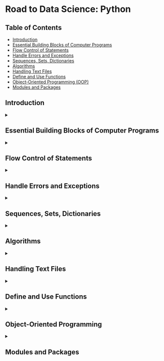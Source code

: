 # Road to Data Science: Python

## Table of Contents
- [Introduction](#intro)
- [Essential Building Blocks of Computer Programs](#building)
- [Flow Control of Statements](#flow)
- [Handle Errors and Exceptions](#error)
- [Sequences, Sets, Dictionaries](#seq)
- [Algorithms](#algo)
- [Handling Text Files](#text)
- [Define and Use Functions](#functions)
- [Object-Oriented Programming (OOP)](#oop)
- [Modules and Packages](#module)

<h2 id ='intro'>Introduction</h2>

<details>
<summary><h2 id ='building'>Essential Building Blocks of Computer Programs</h2></summary>

- [Exercises](https://github.com/ericyang91/RTDS_Python/blob/main/Essential%20Building%20Blocks%20of%20Computer%20Programs%20Exercises.ipynb)

### Python Identifiers
- What are names or **identifiers** in Python? What characters can be used to make identifiers?
    - In Python, identifiers are names used to identify *variables*, *functions*, *classes*, *modules*, or any other entities in a program.
    - Identifiers can consist of **letters** (both small and large), **digits**, and **underscores**. Identifiers are *case-sensitive*, and cannot start with a digit. They can be of any length.
    - Different identifiers may be used to refer to the same memory location (a = 5, b = 5) and hold the same data or program code.
    - Changing one identifier to refer to something else will not change the value referred by the other identifier.
    - Python also uses the underscore as an identifier for a very special variable to hold the result of the last evaluation only when Python is running in an *interactive mode*.
    - Popular conventions: lowercase identifiers for variables and function names (x), capitalized class names (StatsClass), uppercase identifiers for constants (PI), underscores for separating the words.
    - How do we assign identifiers without causing confusion? 
        1. Follow L(local)E(enclosed)G(global)B(Built-in) rule.
        2. When a variable is defined both locally and globally, when it is used within the local function, its local definition is used. When a variable is defined only globally, and when it is used within the function, it is resolved to its global definition.
        3. A local name defined in a _function_ will not be seen anywhere outside the function.
        4. A local name defined in a _class_ can be seen outside the class or its objects if the name is not a private member of the class, with an explicit reference to the name with dot notation. For example, a name X defined in class C can be accessed using C.X, or O.X if O is an object of C.
        5. A name Nx globally defined in a Python script file named M1.py can be seen inside another Python script file by either importing the name explicitly from M or by importing M1 as a whole and using dot notation M1.Nx to access Nx.
     
| Identifier | Answer | Reason |
|------------|--------|--------|
| D3A | Can be used | It starts with a letter and is alphanumeric. |
| 5ty | Cannot be used | An identifier cannot start with a number. |
| x6 | Can be used | It starts with a letter and is alphanumeric. |
| if | Cannot be used | *if* is a reserved word in Python. |
| program | Can be used | *program* is not a reserved word in Python. |
| h$ | Cannot be used | An identifier cannot have the *$* symbol. |
| title | Can be used | *title* is not a reserved word in Python. |
| john | Can be used | *John* is not a reserved word in Python. |
| \_\_init\_\_ | Can be used | It is a dunder in Python, therefore, while technically usable, it's typically reserved for special methods |
| p_q | Can be used | An identifier can consist of underscores. |

### Python Reserved Keywords and Dunders
- What are reserved **keywords** in Python? What does each keyword mean in Python?
    - if, elif, else, and, as, class, del, except, True, False, for, in, is, lambda, None, return, with, while, await, break, continue, assert, yield, local, global, nonlocal, raise, finally etc.
    - They must not be used as identifiers.
- In Python, some identifiers are in the form of \_\_word\_\_ beginning and ending with two underscores. What special usage do such identifiers have in Python?
    - They are called **dunder methods** (double underscore). They have been given special meanings and hold special data/function and are called in specific situations. Technically, we can assign values to dunders, but it is not recommended.
 
### Primary Data Types
- What *primary types of data* can you use in Python?
    - Numbers (integers, floats, complex numbers), strings, booleans (True/ False)
- What are **Boolean values**? How are they represented in Python?
    - 0, '' (empty string), None are equivalent to False.
    - Empty string, empty tuple, empty set, empty dictionary are equivalent to False.
    - Everything else is equivalent to True. `(Bool('school'))` is equivalent to True.
    - bool([0,0,0,0]) is TRUE because it is not empty. It evaluates the list itself.
    - Lists are considered true unless they are empty.
    - any([0,0,0,0]) is FALSE because all elements inside the list are 0. The function evaluates elements in an iterable.
- What are **integers**? How big can they be?
    - Can be of arbitruary size, at least theoretically. In implementation, we can see the maximum integer by calling `sys.maxsize`
- How do you represent **binary** integers?
    - `bin(int)` converts an integer to its binary representation as a string.
- How do you represent **hexadecimal** integers?
    - `hex(int)` converts an integer to its hexadecimal representation as a string.
- What operators can you use on integers?
    - +, -(subtraction), *, /, **, -(negation), %(modulo), //(floor division)
- What is the difference between the / and //
    - Classic division vs. integer division operators
    - Integer division returns an integer rounded down.
- What is the modular operator in Python?
    - %
    - Returns the remainder of a division
- What are **float** numbers in Python?
    - Float numbers are numbers represented by decimals, in the form 12.5 in decimal notation or 1.25e1 in scientific notation.
- What operators can you use on float numbers?
    - +, -, *, /, **, //, %
    - You can use underscore to separate large numbers, similar to commas; 123_456_789.32
- How big can a float number be in Python?
    - `sys.float_info.max`
- How do you convert a float number to an integer?
    - `int(float)` simply removes decimals.
    - `round()`
- What are complex numbers?
    - A complex number is a representation of a point on a plane with X and Y axes that take the form of x + yj, in which x and y are float number that represent and define the location of a point on the plane. Examples of complex numbers are 1 + 1j, 3 − 6j, 2.5 − 8.9j, and so on (Notice the j's!).
- How do you represent complex numbers in Python?
    - x = 3.5 + 6.7j, etc.
- What operators can you use on complex numbers?
    - Same as float
- What built-in methods can be used on complex numbers?
    - `real`, `imag`, `conjugate()`, etc.

### Compound Data Types
- What are **compound data types** in Python?
    - **Sequential**
        - Strings: indexed and ordered but immutable
        - Lists: indexed and ordered and mutable
        - Tuples: indexed and ordered but immutable
    - **Non-sequential**
        - Sets: not ordered but mutable (However, it can only hold immutable elements whereas lists and tuples can hold any element!)
        - Dictionaries: not ordered; immutable keys, mutable/immutable values
- What are **strings** in Python?
    - It is a type of sequential compound data type that can be indexed and is ordered. It is a sequence of characters, numbers, and symbols enclosed in a pair of double quotation marks or single quotation marks.
    - It is immutable.
- How do you represent strings?
    - '' or "" or """ """ for long strings that needs to span more than one line.
    - You can also use the backslash \ to cancel the invisible newline ASCII character.
    - \n starts a new line
    - \t creates a tab
- How do you include special characters such as ‘, “, and \ in a string?
    - Add a backslash \
- How do you form a string using the f operator?
    - f is a prefix (the other common prefix being r) that is used before the opening quote.
    - It causes the evaluation of expressions enclosed within {}.
    - With r, nothing in the string is evaluated, not even the backslash.
- How do you form a string across multiple lines?
    - """
- What operators, built-in functions and methods can be used on strings?
    - Operators: +, *, ==, !=, and other comparison operators
    - Built-in functions: len(), str(), format()
    - Methods: .lower(), .capitalize(), .upper(), etc.
- What constants are built into Python?
    - True, False, None, \_\_debug_\_, quit, exit, copyright, credits, license, \_\_name_\_, etc.
- What are **lists**?
    - Lists are compound, sequential data type that encloses in square brackets different data types.
    - Multiple lists can be joined together with operator +.
- How do you construct a list?
    - Square brackets
    - `list()`
- How do you access an element in a list?
    - You acces an element by calling the corresponding index.
- How do you get a sublist from a list?
    - You use list slicing. `L[start:stop:step]`
- How do you use the range() function in Python?
    - `range(start, stop, step)`
    - Start is inclusve while Stop is exclusive.
- How do you represent a multi-dimensional array with a list?
    - list = [[list_1], [list_2], [list_3]]
- What are **sets** in Python?
    - Compound, non-sequential data type that encloses in curly brackets immutable data.
    - Sets themselves are mutable.
    - Sets are unordered and unindexed.
    - You can use membership operator *in* to test if an object is a member of a set.
    - All members are unique in a set.
- What are **tuples** in Python?
    - Compound, sequential data type that encloses in parantheses different data types.
    - Tuples themselves are immutable, but it can contain both mutable and immutable data types.
    - You can create a tuple using parantheses.
    - `list(tuple)` converts a tuple into a list.
- How do tuples differ from lists?
    - Tuple is immutable.
- How do you slice a string, a list, and a tuple in Python? What is slicing?
    - Slicing in Python refers to extracting a portion (subsequence) of a sequence (such as a string, list, or tuple) by specifying a range of indices.
- What are **dictionaries** in Python?
    - It is a collection of comma-separated key-value pairs enclosed in curly brackets and separated by a colon :.
    - It is a compound, non-sequential data type.
    - The members are unindexed and unordered.
    - Keys are used to retrieve the values. Keys must be unique.
What built-in functions are available in Python?
    - Built-in functions include set(), list(), tuple(), float(), int(), str(), which are also called constructors or converters because they are used to construct or convert to one respective type of data from another type.
- How do you use print and input statements in your programs?
    - `print()`
        - sep argument decides how multiple values in a print statement should be separated. Default is an empty space.
        - end argument decides how the print statement should end. Default is \n.
    - `input()`
        - Everything taken from the user input is treated as a string.
        - To provide more detailed instructions in the prompt to the user, use triple quotation marks to include multiple lines of instruction as prompt.

### Other Python Basics

- In your program, how do you use a standard library/module that comes with Python distribution?
    - import
- What are **docstrings** in Python programs?
    - It is a special type of string used to document a specific segment of code. Docstrings are used to describe the purpose, functionality, and usage of code elements like modules, classes, methods, and functions. They help developers understand the code and its intended use, making the codebase easier to maintain and extend.
    - It is a formal documentation of the program or module and is accessible through the built-in help() function, with the _doc_ variable automatically attached to each module, function, class and method, whereas end-of-line comments are not.
    - A docstring should also be written for every function, class, and public method right after the header of the definition. Docstrings must be indented the same amount as the suite of function or class definition.
    - Limit the maximum line length to 79 or 72 characters if the line is part of a docstring.
    - Use inline comments whenever necessary.
    - Some code may need more than one line of comments, which makes it a block comment. A block comment should be written right before the code and indented to the same level as the code below.

- What is an end-of-line comment in a Python program?
    - An end-of-line comment is usually used to explain what the code on the line does. Everything behind the # mark on that line is ignored by Python Virtual Machine (PVM) and intended for only humans to read. An end-of-line comment can also be started at the beginning of a line.
- How do you write a code block in Python? Why is proper indentation important in Python programs?
    - In programs, some statements are grouped and run in sequence as a unit or a suite. We call such a group of statements a code block. Unlike C, C++, Java, and some other languages that use curly brackets to make code blocks, *Python uses indentation to form code blocks*. In Python, a program can have multiple code blocks, and code blocks can be nested with proper indentation. Statements intended to be in the same code block must use the same indentation.
    - Rule of thumb: statements in the same code block share the same indentation. For statements inside the compound statements such as *if* or *while*, statements are indented to form a code block as a suite for the compound statements.
- A quick overview of the types of results you can expect when using various arithmetic operators with different types of numbers (integers and floats):
    - Addition, Subtraction, Multiplication: When both operands are integers, the result is an integer. When one of the operands is a float, the result is a float.
    - Division: *The result is always a float*, regardless of the operand types.
    - Floor Division, Modulus: When both operands are integers, the result is an integer. When one of the operands is a float, the result is a float.
    - Exponentiation: When both operands are integers, the result is an integer. When one of the operands is a float, the result is a float.
    - Except for modulus and floor division where the result is 'TypeError', any operations involving one or more complex numbers will result in complex numbers.
- Operations precedence rules:
    1. Exponent operation (**) has the highest precedence.
    2. Unary negation (−) is the next.
    3. Multiplication (*), division (/), floor division (//), and modulus operation(%) have the same precedence and will be evaluated next unary negation.
    4. Addition (+) and subtraction (−) are next, with the same precedence.
    5. Comparison operators are next, with the same precedence.
    6. The three logical operators (not, and, or) are next, with not having the highest precedence among the three, followed by and, then or.
    7. When operators with equal precedence are present, the expression will be evaluated from left to right, hence left association.
    8. Parentheses can be used to change the order of evaluation.
- When a comparison is applied to lists or tuples, the comparison will be applied to pairs of items, one from each list or tuple, and the final result is True if there are more Trues; otherwise it will be False.
- *Logical operators* are used to form logical expressions. Any expression whose value is a Boolean True or False is a logical expression.
- **Assignment operators**:
    - x += y is x = x + y
    - x -= y is x = x - y
    - x *= y is x = x * y
    - x *= y + z is x = x * (y + z)
    - x /= y is x = x / y
    - x %= y is x = x % y
    - x //= y is x = x // y
    - x **= y is x = x ** y

- **Identity operators** (is/ is not):
    1. x = 3; y = 1 + 2
        - x is y
            - This returns True.  
    2. x = [1,2,3]; y = [1,2,3]
        - x is y
            - This returns False.
            - The expression x is y evaluates to False because x and y are two different objects in memory, even though they contain the same values.
            - If x = y, then x is y returns True
- **Sequence operators** (Strings, Lists, Tuples):
    - *: repeats a sequence
    - +: adds sequences
    - [n]: slice out a member of the sequence based on its index
    - [n:m]: slice a sequence start from n inclusive to m exclusive
- **Membership operators** are used to test whether an element is a member of a sequence.
    - v in s
    - v not in s
    - . operator is used to access members of objects, modules, or packages.
        - `pd.DataFrame()`
        - `math.sqrt(35)`
- The precedencies of operators:
    1. Within arithmetic operators, other operators take precedence over addition and subtraction.
    2. Arithmetic operators take precedence over comparison operators.
    3. Membership operators, identity operators, and comparison operators take precedence over logic operators.
    4. Among logic operators, the order of precedence, from high to low, is not > and > or.
- For a more complex application, several or even hundreds of Python files may be needed. Of these files, there will be only one Python file defining the starting point of the program that implements the application, while all other files are used as modules to be imported into the main Python file, either directly or indirectly. So essentially, the relationships of all the Python files used for an application can be depicted as a tree in which the root is the main Python file.
- [How a Python Code Should be Written](https://pep8.org/)
    1. A Python program/script file should begin with a docstring as the main documentation of the program file, stating the application and functionality of the program, as well as the author and revision history.
    2. In a script file, use **double blank lines** to separate the actual program code from the documentation section at the beginning of the file.
    3. Also use double blank lines to separate top-level function and class definitions.
    4. Use a single blank line to surround the definition of a method in a class definition.
    5. Pay attention to indentation, especially when an expression, a simple statement, or the header of a compound statement is too long and needs to cross multiple lines.
        1. When an expression or a statement needs a closing brace, bracket, or parenthesis mark to complete it, there is no need to escape (\) newline at the end of an unfinished line.
        2. When a string needs to cross multiple lines, newline must be escaped by putting a backslash at the end of each unfinished line.
        3. The four-space rule is optional. The next line can be started wherever it makes more sense, such as in the column next to the opening delimiter.
- Annotated assignment statement

- **Compound Statements**:
    - A compound statement consists of at least one clause, and each clause is made of a header and a suite, or code block. A header starts with a keyword such as if-elif-else, for, while, class, def, try-except, finally, and so on and ends with a colon ":".
  
- Rules of Indentation:
    1. The first line of code of a program must start at the very first column of line, though there can be some blank lines before the first line of code, for better readability, if you like.
    2. All lines of code in the same code block must be indented the same.
    3. The suite of a compound statement must be indented further than the header of the compound statement.
    4. All code blocks that are at the same level must use the same indentation.
    5. All lines of code in the same suite must use the same indentation.
- Rules of Spacing:
    1. There must be at least one space between two words.
    2. As a convention, there should be only one space between two words.
    3. Also as a convention, there should be one space before each operator and one space behind each operator in an expression. So x>y should be written as x > y.
    4. For better readability, there should be no space between a unary negation operator (−) and the term it negates. So -x should be written as -x.
    5. Also for readability, in a function call, there should be no space between a function name and the list of parameters. So abs (y) should be written as abs(y).
    6. The same goes for definitions of functions. There should be no space between the function name and the list of arguments.
    7. There should be no blank lines between lines of simple statements if they are intended to be in the same code block.
    8. For better readability, there should be a blank line between simple statement(s) and compound statements if they are in the same code block.


### Character Standards and Encoding
- **ASCII**:
    - ASCII is a character encoding standard used to represent text in computers and other devices.
    - It uses 7 bits to represent 128 (2^7) different characters, including control characters, uppercase and lowercase English letters, digits, and punctuation marks.
    - Originally developed for telecommunication equipment, ASCII is widely used for representing English text in computers and communication protocols.
- **Unicode**:
    - Unicode is a character set or standard that assigns unique code points (numeric values) to every character in the world’s writing systems, symbols, and special characters. It’s a universal character set that defines a unique identifier for each character. Unicode values, also known as code points, are unique numbers assigned to each character in the Unicode standard. The Unicode standard provides a consistent way to represent text from various languages, symbols, and special characters across different platforms and systems. 
    - Here are the key points about Unicode values:
        - Each character is assigned a unique number: Every character in Unicode is mapped to a unique integer value called a "code point". For example, the letter 'A' has a code point of 65, 'B' has a code point of 66, and so on.
        - Unicode is a standard: It includes characters from almost every writing system, including Latin, Cyrillic, Arabic, Greek, Chinese, and more. It also includes special characters like emojis, mathematical symbols, and control characters.
        - Unicode values are represented in hexadecimal: Unicode code points are often represented in hexadecimal (base 16), and in Unicode notation, a code point is usually written as U+<hexadecimal \value>. For example, the code point for 'A' is U+0041 (hexadecimal 41).
        - `ord('A')` Converts a character into its Unicode code point (a numeric representation of the character).
            - Output: 65
        - `chr(65)`Converts a Unicode code point (an integer) back into its corresponding character.
            - Output: A
        - ```python
          asc = {chr(character) for character in range(ord('A'), ord('Z')+1)}
          print(asc) # Output: {'X', 'E', 'R', 'W', 'L', 'H', 'U', 'D', 'K', 'J', 'Y', 'P', 'G', 'B', 'M', 'C', 'I', 'O', 'F', 'Z', 'Q', 'T', 'A', 'V', 'N', 'S'}
          ```
     
- **Encoding**:
    - Encoding defines how Unicode code points (numbers) are represented in binary format, i.e., how they are stored in memory or written to a file.
    - Common Unicode encodings include UTF-8, UTF-16, UTF-32
    - What is **UTF-8**?
        - Variable-width encoding where each character is represented by 1 to 4 bytes.
        - ASCII characters (code points 0-127) are represented by a single byte (7 bits), maintaining compatibility with ASCII.
        - Non-ASCII characters are represented by multiple bytes, with the number of bytes depending on the character's code point.
        - https://www.youtube.com/watch?v=DntKZ9xJ1sM
        - The *default encoding of Python programs is UTF-8*, which includes Unicode, so you can simply include any Unicode character in a string and PVM will recognize and handle it correctly (including emojis, Korean characters, etc.)

</details>

<details>
<summary><h2 id='flow'>Flow Control of Statements</h2></summary>

- [Exercises](https://github.com/ericyang91/RTDS_Python/blob/main/Flow%20Control%20of%20Statements.ipynb)

### Selective Statements

- What are **selective statements**?
    - **Selective statements** in Python are programming constructs that enable a program to make decisions based on specific conditions. The primary mechanism for implementing selective statements in Python is the *if statement*. These statements evaluate a condition or set of conditions and execute specific blocks of code based on whether the conditions are true or false.
- Why do I need selective statements in programming?
    - Selective statements empower programmers to create decision-making logic, manage diverse scenarios, and direct program behavior according to changing conditions, thereby improving application functionality and user experience.
- What can I use in Python to make selective statements?
    - **if-elif-else** statement

### If, Elif, Else

- How do I use an **if statement** to run a code block only under a certain condition? How do I specify conditions for my selective statements?
    - ```python
      name = input("Guess my name")
      
      if name == "Eric":
          print("That's me!")
      ```
- How do I use **if-else statements** to make double selections?
    - ```python
      name = input("Guess my name")
      
      if name == "Eric":
          print("That's me!")
      else:
          print("That's not me!")
      ```
- How do I use **if-elif statements** to make multiple selections?
    - ```python
      name = input("Guess my name")
      
      if name == "Eric":
          print("That's me!")
      elif name == "Leah":
          print("That's my wife!")
      ```
- How do I use **if-elif-else statements** to make multiple selections?
    - ```python
      name = input("Guess my name")
      
      if name == "Eric":
          print("That's me!")
      elif name == "Leah":
          print("That's my wife!")
      else:
          print("That's neither me nor my wife!")
      ```
### For

- How do I use **for statements** to make loops in Python?
    - ```python
      lst1 = [1, 2, 3, 4, 5]
      lst2 = []
      for i in lst1:
          lst2.append(i**2)
    
      print(lst2)
      ```
- What is the built-in `range(start, stop, step)` function?
    - Allows users to iterate through the start number up to but excluding the end number.
    - ```python
      lst = []
      for i in range(10):
          lst.append(i**2)
    
      print(lst)
      ```
- How do I use the list, tuple, set, string, and dictionary compound data types with **for statements**?
    - `for element in list:`
    - `for element in tuple:`
    - `for element in set:`
    - `for character in string:`
    - `for key in dictionary:` or `for key in dictionary.keys()`
    - `for value in dictionary.values():`
    - `for key, value in dictionary.items():`

### While

- How do I use **while statements** to make loops in Python?

    - ```python
        import random
    
        def guessing_game():
            correct_number = random.randint(1,10)
            print("Welcome to the number guessing game!")
            while True:
                try:
                    number = int(input("Guess your number between 1 and 10: "))
                    if number != correct_number:
                        print("Incorrect guess. Try again.")
                    else:
                        print("Correct!")
                        break
                except ValueError:
                    print("Invalid entry. Enter an integer.")
    
       guessing_game()
      ```
- What is the difference between **for** and **while** statements?
    - **for** is used when we know the number of iterations.
    - **while** is used when we do not know the number of iterations.
    - for loops can always be replaced by while loops. while loops cannot be replaced with for loops in cases when the number of iterations is unknown.

- Can I use the range() function and the list, tuple, set, string, and dictionary compound data types with while statements?
    - Yes.
  
- In Python, is there another statement I can use to make a loop?
    - No. **for** and **while** are the only loop statements in Python.
 
### Common Mistakes with the For and While Loops

- Common mistakes with the **for** loop:
    - Remember to not change the value of any iteration variable within the code block of a **for loop** because it needs to be changed automatically by Python interpreter to the next item in the sequence. The iteration might be unexpected if the value of the iteration variable is changed in the code block.
- Common mistakes with the **while** loop:
    - There should be at least one iteration variable within the code block of the while loop.
    - The value(s) of iteration variable(s) must change within the code block.
    - The logical expression of the looping condition is not correctly written. This mistake may occur when inequal operators are involved in the logical expression of the looping condition. For example, using > in place of >=, or using < in place <=, will cause the program to miss one iteration of the loop.
 
### Break and Continue
- **break** is used to get out of the loop immediately by ignoring all the code before it without going back to test the looping condition. This is a way to get out of a loop in the middle of an iteration and is applicable to both the while loop and for loop.
    - ```python
        for i in range(1,11):
            if i <= 5:
                print(i)
            else:
                break
      ```
- **continue** statement is used within a loop to go back directly to the beginning of the iteration. Skips the rest of the current iteration and moves to the next iteration.
    - ```python
        i = 1
        while i <= 10:
            if i % 2 != 0:
                print(i)
                i += 1
            else:
                i += 1
                continue
      ```
 
### Zip Function

- What is the `zip()` function?
  - The `zip()` function in Python is used to combine two or more iterables (e.g., lists, tuples, strings, etc.) element-wise, creating an iterator of tuples. Each tuple contains one element from each iterable. It's especially useful when you want to iterate over multiple iterables simultaneously. `zip()` stops when the shortest iterable is exhausted.

- ```python
    name = ['eric', 'leah', 'dahee']
    age = [33, 36, 2]
    height = [175, 153, 87]
    
    zipped_list = list(zip(name, age, height))
    
    for name, age, height in zipped_list:
        print(f"{name} is {age} years old and {height}cm in height.")
  ```

</details>

<details>
<summary><h2 id='error'>Handle Errors and Exceptions</h2></summary>

- [Exercises](https://github.com/ericyang91/RTDS_Python/blob/main/Exception%20Handling.ipynb)

### Basics of Errors

- What types of errors can occur in a program?
   - **Syntax errors:** These include misspelled keywords, improper identifiers, use of undefined functions or variables. They are typically caught by Python IDEs during development or at runtime due to Python's interpreted nature.
   - **Runtime errors:** Occur during program execution and can include issues like division by zero or accessing out-of-bounds indices.
   - **Logic errors:** Involve incorrect use of operators (e.g., '<' instead of '>'), misinterpretation of sequence boundaries, and often result in incorrect program output. These errors are costly as they require careful debugging and logic correction.

### Types of Errors

1. **TypeError:** Raised when a function or operation is applied to an object of an incorrect type.
    - `result = 'Hello' + 5`
2. **ArithmeticError:** The base class for arithmetic errors, including:
   - **OverflowError:** Raised when the result of an arithmetic operation is too large to be represented.
   - **ZeroDivisionError:** Raised when the divisor of a division or modulo operation is 0.
   - **FloatingPointError:** Related to floating-point operations but less common in Python.
3. **NameError:** Raised when a variable that is not defined is used.
    - `print(undefined_variable)`
4. **AssertionError:** Raised when an assertion statement (`assert`) fails.
    - `assert 1 + 1 == 3`
5. **AttributeError:** Raised when an attribute assignment or reference fails because the attribute does not exist.
    - ```python
        class myClass:
            def __init__(self, name):
                self.name = name
        
        class_instance = myClass('class1')
        class_instance.functionalities # Output: AttributeError: 'myClass' object has no attribute 'functionalities'
      ```
    - ```python
        lst = [1,2,3,4]
        lst.sum() # Output: AttributeError: 'list' object has no attribute 'sum'
      ```
6. **ImportError:** Raised when an imported module is not found.
    - `import non_existent_module`
7. **ModuleNotFoundError:** Raised by `import` when a module could not be located in `sys.modules`.
8. **IndexError:** Raised when the index of a sequence is out of range.
    - ```python
        my_list = [1,2,3]
        item = my_list[5]
      ```
9. **KeyError:** Raised when a key is not found in a dictionary.
    - `dict['non_existent_key']` where `dict = {'key': 'value'}`
10. **OSError:** The base class for system-related errors, including:
    - **FileExistsError:** Raised when trying to create a file or directory that already exists.
    - **FileNotFoundError:** Raised when a file or directory is requested but does not exist.
        - ```python
            with open('non_existent_file.txt') as file:
                content = file.read()
          ```
    - **PermissionError:** Raised when attempting an operation without adequate access rights.
11. **RuntimeError:** Raised when an error does not fit into any other predefined category.  
12. **StopIteration:** Raised by the `next()` function to indicate that no further items are available in an iterator.
13. **SyntaxError:** Raised by the parser when a syntax error is encountered.
    - ```python
        if True   # Missing colon
            print("Hello")
        # Raises: SyntaxError: expected ':'
      ```
    - ```python
        def greet():
        print("Hello")  # IndentationError (a subtype of SyntaxError)
      ```
    - ```python
        def = 5  # Invalid
        # Raises: SyntaxError: invalid syntax
      ```
    - ```python
        x = (1 + 2   # Missing closing parenthesis
        # Raises: SyntaxError: unexpected EOF while parsing
      ```

14. **IndentationError:** Raised when there is incorrect indentation.
15. **TabError:** Raised when the indentation mixes tabs and spaces inconsistently.
16. **ValueError:** Raised when a function receives an argument of the correct type but with an inappropriate value.
    - `int(input('Four'))`: It received an argument of the correct type (string), but with an inappropriate value (Four). 
17. **ZeroDivisionError**: Raised when divided by zero
    - `5 / 0`

### Try-Except-Else-Finally

- When programming, runtime errors or **exceptions** are inevitable. Therefore, it's crucial for a programmer to handle exceptions properly when they occur.
- Python exceptions are managed using a *try* statement.
    - A *try* statement begins with a try clause, enclosing code that may potentially cause errors and raise exceptions.
- Following the *try* clause, one or more *exception* clauses start with the keyword "except," followed by a system-defined error/exception name. Each exception clause specifies how to handle a specific error if it occurs.
- The *else* clause contains code that executes if no exceptions are raised during the execution of the try clause.
- The *finally* clause includes code that executes regardless of whether an exception was raised within the try clause.
- In Python, a try statement can take several forms: try-except, try-except-else, try-except-finally, try-except-else-finally, and try-finally.
- ```python
    try:
        # Code that might raise an exception
        result = 10 / 2
    except ZeroDivisionError:
        # Handle division by zero exception
        print("Error: Division by zero!")
    else:
        # This block executes if no exceptions are raised
        print("Division successful!")
    finally:
        # This block always executes, regardless of exceptions
        print("Execution complete.")
    
    # Output if no exceptions are raised:
    # Division successful!
    # Execution complete.
    
    # Output if a ZeroDivisionError is raised:
    # Error: Division by zero!
    # Execution complete.
  ```
- ```python
      def manual_division(x, y):
         try:
            result = x / y
         except ZeroDivisionError:
            print('Cannot divide by zero!')
         else:
            print(f'Result is {result}')
         finally:
            print('End')
        
      print(manual_division(4, 0))
    ```

### Raise and Assert

- How do you intentionally raise an exception using the **raise statement**?
   - The **raise statement** is used to deliberately raise an exception in Python. This is useful for signaling specific error conditions in your code or when certain criteria are met that warrant an exception to be thrown.
   - ```python
      try:
         age = int(input("What's your age?"))
         if age < 0:
            raise ValueError('Invalid age!')
         
      except ValueError as e:
         print(e)
         print('Invalid input')
      ```
    - ```python
        def withdraw(balance, amount):
            if amount > balance:
                raise ValueError("Insufficient balance!")
            return balance - amount
        
        try:
            print(withdraw(100, 150))
        except ValueError as e:
            print(f"Transaction failed: {e}")
        # Output: Transaction failed: Insufficient balance!
      ```
    - ```python
        def custom_division(a,b):
            if not isinstance(a, (int, float)) or not isinstance(b, (int, float)):
                raise TypeError("Wrong type! Use integer or float!")
            if b == 0:
                raise ZeroDivisionError("You cannot divide by zero!")
            
            else:
                return a/b
                
        try:
            custom_division(1,'hello')
        except ZeroDivisionError as e:
            print(e)
        except TypeError as e:
            print(e) # Output: Wrong type! Use integer or float!
      ```
- What is **Assert** statement in Python?
    - The **assert** statement is used to validate assumptions in code, such as checking if a variable holds an expected value or if a condition is met. If the assumption proves to be false during runtime, Python raises an **AssertionError**. This helps in identifying and handling unexpected conditions in programs. The **assert** statement in Python is a debugging aid that helps you catch and handle unexpected conditions during development. It allows you to assert that a certain condition is true at a specific point in your code. If the condition evaluates to False, Python raises an **AssertionError**, which can be useful for identifying bugs or logical errors in your code.
 
    - For example, consider the following code snippet:

    - ```python
        my_list = range(10)
        assert 12 in my_list, '12 should be in the list'
        ```

        - Since 12 is not in the list, it raises an AssertionError with the message '12 should be in the list'.

    - ```python
        def calculate_square_root(x):
            assert x >= 0, "Input should be a non-negative number"
            return math.sqrt(x)
    
        print(calculate_square_root(9))  # Works fine
        print(calculate_square_root(-1)) # Raises AssertionError
        ```

- The **assert** statement is a simple yet powerful tool for debugging and enforcing assumptions in your code. While it should not replace robust error handling in production, it is invaluable during development for catching errors early and verifying program logic.

</details>

<details>
<summary><h2 id='seq'>Sequences, Sets, Dictionaries</h2></summary>

- [Exercises](https://github.com/ericyang91/RTDS_Python/blob/main/Use%20of%20Sequences%2C%20Sets%2C%20Dictionaries%2C%20and%20Text%20Files.ipynb)

### Basics of Sequences, Sets, Dictionaries

- What data types are categorized as sequences?
   - **Sequences** are types that can be **ordered** and **indexed**. In Python, these include **strings**, **lists**, and **tuples**.

- What are strings, lists, and tuples?
   - These are Python data types that allow ordering, slicing, and indexing.

- How do you access individual characters of a string, a list, and a tuple?
   - For strings: `string[index]`
   - For lists: `list[index]`
   - For tuples: `tuple[index]`

- How do you slice a sequence?
   - For strings: `string[start:end]`
   - For lists: `list[start:end]`
   - For tuples: `tuple[start:end]`

- What are **mutable** and **immutable** data types?
   - Mutable types can be modified after creation, like lists and sets..
   - Immutable types cannot be changed after creation, like tuples.

- How do you access the items, keys, and values of a dictionary?
   - Items: `d.items()`
   - Keys: `d.keys()`
   - Values: `d.values()`

- What is an **iterator**?
    - An iterator lets you loop through elements in an iterable like **lists**, **strings**, **tuples**, **sets**, or dictionaries. Use `iter(iterable)` to create an iterator and `next(iterator)` to get items. Python handles this automatically in loops.

- What is a **generator** of iterables?
    - A generator is a type of iterable created using a function with `yield`. Generators are efficient because they produce items one at a time.
  
- How do you use `range()` to make a list?
    - Use: `list(range(10))` to create a list of numbers from 0 to 9.

- How do you use `range()` to create a tuple?
    - Use: `tuple(range(10))` to create a tuple of numbers from 0 to 9.
 
### Strings

- **Strings** are sequences of characters that are *ordered* and *indexed*.
- **Strings** are immutable, meaning that any *slicing*, *concatenating*, or *replacing* operations will create a new string and not modify the existing.
- To convert other data types to a string, use the built-in `str()` function.

- **Methods of the String Class**
  - Note that string methods do not modify the original string; they return a new string with the changes.
  - `s.capitalize()`: Capitalizes the first letter of the string and makes the rest lowercase.
  - `s.casefold()`: Converts all characters to lowercase.
  - `s.center(10)`: Centers the string within a space of 10 characters.
  - `s.count('i')`: Counts the occurrences of 'i' in the string.
  - `s.startswith('i')`: Returns `True` if the string starts with 'i'.
  - `s.endswith('i')`: Returns `True` if the string ends with 'i'.
  - `s.expandtabs(10)`: Sets tab size to 10 spaces.
  - `s.find('i')`: Finds the first occurrence of 'i' and returns its index, or `-1` if not found.
  - `s.index('i')`: Finds the first occurrence of 'i' and returns its index, or raises `ValueError` if not found.
  - `s.isalnum()`: Returns `True` if all characters are alphanumeric. Space is not alphanumeric.
  - `s.isalpha()`: Returns `True` if all characters are alphabetic. Space is not aphabetic.
  - `s.isdecimal()`: Returns `True` if all characters are decimal digits (no decimals or hyphens allowed).
  - `s.isdigit()`: Returns `True` if all characters are digits (includes Unicode digits not limited to the commonly used ASCII digits (0 to 9), but also include digits from various writing systems and cultures around the world).
  - `s.isnumeric()`: Returns `True` if all characters are numeric (same as .isdigit() but broader and includes fractions and Roman numerals. Does not include decimals or hyphens.).
  - `s.islower()`: Returns `True` if all characters are lowercase.
  - `s.isupper()`: Returns `True` if all characters are uppercase.
  - `s.isprintable()`: Returns `True` if all characters are printable.
  - `s.isspace()`: Returns `True` if all characters are whitespace.
  - `s.istitle()`: Returns `True` if the string is title-cased (first letter of each word is uppercase).
  - `SEP.join(ITERABLE)`: Joins elements of an iterable with a separator. Each element must be a string.
  - `s.lower()`: Converts the string to lowercase.
  - `s.upper()`: Converts the string to uppercase.
  - `s.lstrip()`, `s.rstrip()`, `s.strip()`: Remove whitespace from the left/right/both ends of the string. When called without any arguments, removes all leading and trailing whitespace characters, no matter how many there are. This includes spaces, tabs (\t), and newlines (\n).
  - `s.split(SEP)`, `s.rsplit(SEP)`: Splits the string at the separator and returns a list of substrings excluding the separator. Unlike `s.partition(separator)`, it divides at every separator unless maxsplit=n. If the delimiter is at the start of end of a string, the function will return '' along with the other splitted parts.
      - ```python
        my_str = 'hello world'
        my_str.split('h') # Output: ['', 'ello world']
        ```
      - ```python
        my_str = 'hello world'
        my_str.split('l') # Output: ['he', '', 'o wor' 'd']
        ```
  - `s.partition(separator)`, `s.rpartition(separator)`: Splits the string into a tuple with three parts around the FIRST (or last in the case of `s.rpartition(separator)` separator while preserving the separator. If the delimiter is at the start of end of a string, the function will return '' along with the other splitted parts.
      - ```python
        my_str = 'hello world'
        my_str.partition(' ') # Output ('hello', ' ', 'world')
        ```
  - `s.replace(s1, s2)`: Replaces occurrences of `s1` with `s2` in the string.
  - `s.splitlines()`: Splits the string at line breaks and returns a list of lines. Blank lines are treated as ''.
  - `s.title()`: Converts the first letter of each word to uppercase and the rest to lowercase.

- **Built-in Functions and Operators**
  - +: Concatenates strings.
  - *: Repeats strings.
  - `len(STRING)`: Returns the length of the string.
  - `STRING[i:j]`: Slices the string from index `i` to `j`.

- **Format Method**
  - `s = "{0} is my wife and {1} is my daughter.".format('Lack Young', 'Dahee')`
  - `{}` are placeholders or replacement fields.
  - Example:
    - `'X: {}; Y: {}'.format(3, 5)` results in `'X: 3; Y: 5'`.
  - You can include conversion types with `!`, such as:
    - `!r`: Converts value to a raw string.
    - `!s`: Converts value to a regular string.
    - `!a`: Converts value to an ASCII string.
  - **Examples:**
    - ```python
      c = 23 - 35j
      print('The complex number {0} has a real part {0.real} and an imaginary part {0.imag}.'.format(c))
      ```
      - Output: `'The complex number (23 -35j) has a real part 23.0 and an imaginary part -35.0.'`
        
    - ```python
      print('{!r} is displayed as a raw string'.format('\t is not tab, \n is not newline'))
      ```
      - Output: `'\t is not tab, \n is not newline' is displayed as a raw string.`
        
    - ```python
      print('{!s} is not displayed as a raw string'.format('\t is a tab'))
      ```
      - Output: `'	 is a tab is not displayed as a raw string'`
        
    - ```python
      print('{!a} is displayed as an ASCII string'.format('Python is not 大蟒蛇.'))
      ```
      - Output: `'Python is not \u5927\u87d2\u86c7.' is displayed as an ASCII string.`

  - **Note:** The `print()` function works with escape characters like \t and \n. These characters are interpreted as special characters within the string.
 
### Lists

- **Lists** are *ordered* and *mutable* collections of elements.
- **Creating a List:**
  - `list(iterable)` - Converts an iterable into a list. Note, `list('a','b','c') is invalid as it is not an iterable.
  - `[a, b, c, d]` - Initializes a list with elements `a`, `b`, `c`, and `d`.
  - `list(range(1, 4))` - Generates a list from a range object, resulting in `[1, 2, 3]`.

- **Slicing Lists:**
  - `l[start:end:step]` - Extracts a slice from the list starting at index `start`, ending at `end`, and stepping by `step`.

- **Replacing Elements:**
  - `l[N] = E` - Replaces the element at index `N` with `E`.

- **Concatenating Lists:**
  - `l1 + l2` - Combines `l1` and `l2` into a new list.
  - Note: *This operation does not modify `l1`. To store the result, assign it to a new variable.*

- **Duplicating Lists:**
  - `l1 * 3` - Creates a new list with `l1` repeated three times, leaving the original list unchanged.

- **Checking Membership:**
  - `N in l1` - Returns `True` if `N` is present in `l1`.

- **List Length:**
  - `len(l1)` - Gives the number of elements in `l1`.

- **List Methods:**
  - `l.append(x)` - Appends `x` to the end of the list.
  - `l.clear()` - Clears all elements from the list.
  - `l.copy()` - Returns a shallow copy of the list. A shallow copy creates a new list containing references to the same elements as the original list. This means: Changes to elements in the original list will not affect the shallow copy if the elements are *immutable* (like numbers or strings). However, for nested *mutable* objects (like other lists or dictionaries inside the list), changes to these objects will be reflected in both the original and the shallow copy because the nested objects themselves are not copied.
      - ```python
        original = [[1, 2], 3, 4]
        copied = original.copy()

        copied[0][0] = 10
        copied[1] = 22

        print(original) # Output: [10, 2], 3, 4
        print(copied) # Output: [10, 2], 22, 4
        ```
  - `l.index('dahee')` - Finds the index of the first occurrence of 'dahee'. Raises *ValueError* if not found.
  - `l.pop()` - Removes and returns the last element of the list.
  - `l.pop(2)` - Removes and returns the element at index '2'.
  - `l.reverse()` - Reverses the order of elements in the list in place. Returns *None* if assigned to a variable.
      - In order to create a new reversed list without modifying the original, use `l2 = l[::-1]`
  - `l.sort()` - Sorts the *original* list in ascending order without creating a new list. Returns *None* if assigned to a variable. Use `l.sort(reverse=True)` for descending order. This method only works on lists.
  - `sorted(l)` - Creates a new list that is sorted in ascending order. This method works on other iterables such as tuples and sets. Always returns a new *list* even if applied on other iterables.
  - `l1.extend(l2)` - Appends elements from 'l2' to 'l1'. Modifies the original list whereas concatenating two lists create a new list.
  - `l.insert(5, 14)` - Inserts '14' at index '5'. Does not replace the value at the existing index. Modifies the existing list.
  - `l.remove(5)` - Removes the first occurrence of '5' from the list. Modifies the original list.
  - `l.count('a')` - Counts how many times 'a' appears in the list.

- **Nested or Embedded Lists:**
  - Can represent structured or two-dimensional data.

### Tuples

- **Tuples** are *ordered* collections that cannot be modified (*immutable*).

- **Counting Occurrences:**
  - `t.count('e')` - Counts how many times 'e' appears in the tuple.

- **Finding the Index of an Element:**
  - `t.index('dahee')` - Finds the index of the first occurrence of `'dahee'`. Raises a `ValueError` if `'dahee'` is not present.
  - Note, unlike lists, tuples *do not* have method `.find()`

- **Creating a Tuple:**
  - `tuple(iterable)` - Converts an iterable into a tuple. tuple('a','b') does not work as 'a' and 'b' are not iterables.
  - `(a, b, c, d)` - Initializes a tuple with elements 'a', 'b', 'c', and 'd'.
  - `tuple(range(1, 4))` - Generates a tuple from a range object, resulting in `(1, 2, 3)`.

- **Accessing Elements:**
  - `t[n]` - Retrieves the element at index `n` in the tuple `t`.

- **Slicing a Tuple:**
  - `t[start:end:step]` - Extracts a slice from the tuple starting at index `start`, ending at `end`, and stepping by `step`.

- **Concatenating Tuples:**
  - `T1 + T2` - Combines `T1` and `T2` into a new tuple.
  - **Note:** This operation does not modify `T1`. To keep the result, assign it to a new variable.

- **Duplicating Tuples:**
  - `T1 * 3` - Creates a new tuple with `T1` repeated three times, leaving the original tuple unchanged.

- **Checking Membership:**
  - `N in T1` - Returns `True` if `N` is in `T1`.

- **Tuple Length:**
  - `len(T1)` - Provides the number of elements in the tuple `T1`.

- **Single-value Tuple**
    - Tuples can have single value. Must include trailing comma. For instance, `t = (1,)`. This tuple has one element, 1.

- Note that tuples, unlike lists, do not have methods that modify the original tuple because tuples are **immutable** in nature.


### Sets

- **Sets** are *unordered* collections that are *mutable* and *do not allow duplicate elements*.

- **Creating a Set:**
  - `set(iterable)` - Converts an iterable into a set. `set('a', 'b')` raises AttributeError as 'a' and 'b' are not iterables.
  - `{a, b, c, d}` - Initializes a set with elements 'a', 'b', 'c', and 'd'.
  - `set(range(1, 4))` - Creates a set from a range object, resulting in '{1, 2, 3}'.
  - `set()` creates an empty set. Note, {} is reserved for dictionaries.

- **Checking Membership:**
  - `N in s1` - Verifies if `N` is a member of the set `s1`.

- **Set Length:**
  - `len(s1)` - Provides the number of elements in the set `s1`.

- **Adding an Element:**
  - `s1.add(element)` - Adds `element` to the set `s1`. Modifies the original set.
  - Note: `list.insert(INDEX, VALUE)`, `list.append(VALUE)`

- **Clearing a Set:**
  - `s1.clear()` - Removes all elements from the set `s1`.

- **Copying a Set:**
  - `s1.copy()` - Creates and returns a copy of the set `s1`.

- **Finding Differences and Returning a New Set:**
  - `s0.difference(s1, s2)` - Returns a new set containing elements in 's0' but not in 's1' or 's2'. *Returns a new set.*

- **Updating Differences and Modifying the Original Set:**
  - `s0.difference_update(s1, s2)` - Updates 's0' by removing elements that are also present in 's1' or 's2'. *Modifies the original set.*

- **Removing an Element:**
  - `s1.discard('e')` - Removes the element 'e' from the set 's1' if it exists. Does nothing if the element does not exist.
  - `s1.remove('e') - Same, but raises KeyError if the element does not exist.
  - Note: `list.remove('e')`

- **Finding Intersections:**
  - `s0.intersection(s1)` - Returns a new set containing elements that are common to both `s0` and `s1`.

- **Finding Unions:**
    - `s0.union(s1)` - Return a new set containing the union of sets, meaning all the unique elements in both s0 and s1.

- **Updating a Set:**
    - `s0.update(s1)`: Modifies s0 by adding members of s1.

### Dictionaries

- A **dictionary** is an *ordered*, *mutable* collection of **key-value pairs** enclosed in curly brackets.
- A **dictionary** *cannot have duplicate keys*.

- **Creating a Dictionary:**
  - `dict(**kwarg)` - Constructs a dictionary from *keyword arguments*.
    - Example: `dict(a=1, b=2)`
    - Note, in the case of keyword arguments, the keys must be valid identifiers, which means they do not need quotation marks. Valid identifiers are typically simple names like a, b, etc.
    - Example: `dict(zip(['a', 'b'], [1, 2]), c=3, d=4)`
  - `{'a':1, 'b':2, 'c':3}`

- **Accessing and Modifying Elements:**
  - `list(dict)` - Returns a list of keys in the dictionary.
  - `dict[key]` - Retrieves the value associated with 'key' in the dictionary. If the 'key' does not exist, it raises KeyError.
      - Note, `dict.get(key, 'Second Argument') also retrieves the value associated with 'key', but does not raise KeyError if 'key' does not exist. Instead, it returns *None*, or the 'Second Argument' (For instance, 'Not Found').
  - `dict[key] = value` - Assigns 'value' to the specified 'key'. Overwrites if the key already exists.
  - `del dict[key]` - Removes the key-value pair associated with `key` from the dictionary.

- **Checking for Existence and Length:**
  - `k in dict` - Checks if 'dict' contains the key 'k'.
  - `len(dict)` - Returns the number of key-value pairs in the dictionary.

- **Dictionary Methods:**
  - `dict.clear()` - Removes all elements from the dictionary.
  - `dict.copy()` - Creates and returns a shallow copy of the dictionary.
  - `dict.get(k, 'Second Argument')` - Returns the value for the specified key `k`. Returns 'Second Argument' if the key is not found.
  - `dict.items()` - Returns an iterable view object of key-value pairs.
  - `dict.keys()` - Returns an iterable view object of keys.
  - `dict.values()` - Returns an iterable view object of values.
  - `dict.pop(k)` - Removes and returns the value for the key 'k'.
  - `dict.popitem()` - Removes and returns the key-value pair from the end of the dictionary.
  - `dict.update(dict2)` - Update the dict with the key-value pairs in dict2. Modifies dict.
 

### Comprehensions

- List, set, and dictionary comprehensions are compact and efficient ways to create these data structures in Python.
- **List Comprehensions**
    - `[expression for item in iterable if condition]`
    - ```python
      [a * 2 for a in range(1, 11) if a % 2 == 0]
      ```
    - **Outer and inner loops**:
        - In a list comprehension, the first for loop corresponds to the outer loop, and any subsequent for loops or conditions (if present) correspond to inner loops or filtering logic.
        - **[expression for outer in iterable1 for inner in iterable2]**
            - This translates to:
            - ```python
                result = []
                for outer in iterable1:  # Outer loop
                    for inner in iterable2:  # Inner loop
                        result.append(expression)
              ```
            - ```python
              combo = [year + str(month+1) for year in ['2025', '2026'] for month is range(6)] # year corresponds to the outer loop while month corresponds to the inner loop
              ```
- **Set Comprehension**
    - `{expression for item in iterable if condition}`
    - ```python
      {x ** x for x in range(1, 11) if x > 5}
      ```
- **Dictionary Comprehension**
    - `{key_expression: value_expression for item in iterable if condition}`
    - ```python
      original_dic = {'apple':1, 'banana':2, 'cherry':3}

      new_dic = {key.upper():value**2 for key, value in original_dic.items() if value >= 2}
      ```
</details>
<details>

<summary><h2 id='algo'>Algorithms</h2></summary>

- **Insertion sort**
    - ```python
      def insertion_sort(number_lst):
        """
        Perform insertion sort on the input list.
    
        This algorithm builds the sorted portion of the list incrementally by taking one element 
        from the unsorted portion and inserting it into its correct position within the sorted portion.
    
        Parameters:
            number_lst (list): The list of numbers to be sorted.
    
        Returns:
            list: The sorted list in ascending order.
        """
        n = len(number_lst)  # Get the length of the list.

        # Loop through the list starting from the second element (index 1).
        for i in range(1, n):
            holder = number_lst[i]  # Store the current element to be inserted.
            j = i - 1  # Start comparing from the last element of the sorted portion.
    
            # Shift elements of the sorted portion that are greater than 'holder' to the right.
            while j >= 0 and number_lst[j] > holder:
                number_lst[j + 1] = number_lst[j]  # Move the larger element one position to the right.
                j -= 1  # Move to the previous element in the sorted portion.
    
            # Insert 'holder' into its correct position in the sorted portion.
            number_lst[j + 1] = holder
    
        return number_lst  # Return the fully sorted list.
      ```
- **Factorials**
    - ```python
        def factorial(n):
            """
            Factorial Calculation
            
            Problem: Write a recursive function to calculate the factorial of a given non-negative integer n.
            Example: factorial(5) should return 120.
            """
            if n == 0:
                return 1
            else:
                return n * factorial(n - 1)
        
        n = 5
        result = factorial(n)
        print(f'The factorial of {n} is {result}.')
      ```
- **Fibonacci Sequence: Returning the nth number in the sequence**
    - ```python
        def fibonacci(n):
            """
            The Fibonacci sequence (Fn) is well-known
            in mathematics, and is defined as follows:
            F0 = 1, F1 = 1, Fn = Fn−1 + Fn−2
            Define a recursive function that takes one argument, n, and
            calculates and returns the nth item (Fn) of the Fibonacci sequence.
            """
            if n == 0:
                return 0
            elif n == 1:
                return 1
            else:
                return fibonacci(n-1) + fibonacci(n-2)
      ```

- **Fibonacci Sequence: Returning all sequence up to Fn**
    - ```python
        def fibonacci_sequence(n):
            """
            Define a recursive function that takes one argument, n, and calculates
            and returns the entire list of all items from F0 to Fn, of the Fibonacci
            sequence.
            """
            if n == 0:
                return [0]
            if n == 1:
                return [0, 1]
            
            fibo_list = fibonacci_sequence(n-1)
            fibo_list.append(fibo_list[-1] + fibo_list[-2])
            return fibo_list
      ```

- **Tower of Hanoi**
  - ```python
      def tower_of_hanoi(n, source, target, temp):
        """
        Solves the Tower of Hanoi puzzle using recursion.
    
        Parameters:
        n (int): Number of discs to move.
        source (str): The starting pole where the discs are initially placed.
        target (str): The destination pole where the discs need to be moved.
        temp (str): The temporary pole used as an intermediary.
    
        Moves 'n' discs from the source pole to the target pole using the temporary pole as a placeholder.
        """
        # Base Case:
        if n == 1:
            # Move a single disc directly from the source pole to the target pole
            print(f'Move disc {n} from {source} to {target}.')
            return
    
        # Recursive Case:
        # 1. Move n-1 discs from the source pole to the temporary pole using the target pole as intermediary
        tower_of_hanoi(n-1, source, temp, target)
    
        # 2. Move the nth (largest) disc directly from the source pole to the target pole
        print(f'Move disc {n} from {source} to {target}.')
    
        # 3. Move the n-1 discs from the temporary pole to the target pole using the source pole as intermediary
        tower_of_hanoi(n-1, temp, target, source)
    ```
</details>
<details>
<summary><h2 id='text'>Handling Text Files</h2></summary>

- [Exercises](https://github.com/ericyang91/RTDS_Python/blob/main/Use%20of%20Sequences%2C%20Sets%2C%20Dictionaries%2C%20and%20Text%20Files.ipynb)

- **The `open()` function**: Used to open a file for reading or writing. It returns a file object, commonly referred to as a file handle, that allows interaction with the file's content.
    - Syntax: `open(file, mode='r', buffering=-1, encoding=None, errors=None, newline=None, closefd=True, opener=None)`
    - The file to be opened can be a text file ('t') or a binary file ('b'). For example, for writing to a binary file, use `f = open("file_directory", "wb")`.

- **File Modes:**
  | Mode Function | Description |
  | --- | --- |
  | `r` | Open for reading only; file must exist. Otherwise, raises FileNotFoundError |
  | `w` | Open for writing only; creates a new file or overwrites an existing one. |
  | `r+` | Open for reading and writing; file must exist, does not automatically overwrite. The cursor pointer is set to the beginning of the file. Might need to shift the pointer to avoid overwriting. |
  | `w+` | Open for writing and reading; creates or overwrites the file. |
  | `a` | Open for appending; adds to the end without overwriting. File does not have to exist. |
  | `a+` | Open for appending and reading; adds to the end without overwriting. If you try to read after opening the file, the file handle will not return anything as the cursor is set to the end of the file. |
  | `x` | Create a new file for writing; raises FileExistsError if the file exists. |


- **Optional Arguments:**
  - **Buffering**: Controls the buffering policy. The default value is `-1`, meaning the default buffering policy.
  - **Encoding**: Specifies the encoding for text files. Default is typically UTF-8.
    ```python
    with open('example_ignore.txt', 'w', encoding='ascii', errors='ignore') as file:
        file.write('Some text with special characters: ñ, é, ü')
    ```
    - In this example, the special characters cannot be encoded using ASCII. However, errors are ignored. Therefore, these characters will be ignored and not written to the file.
    ```python
    with open('example_ignore.txt', 'w', encoding='ascii', errors='strict') as file:
        file.write('Some text with special characters: ñ, é, ü')
    ```
    - This code will raise UnicodeEncodeError because the special characters cannot be encoded in ASCII.
  - **Errors**: Specifies how encoding errors are handled. Options include 'ignore' or 'strict'.
  - **Newline**: Controls how newlines are handled in text files. Options include `None`, `''`, `'\n'`, `'\r'`, and `'\r\n'`.


- **File Operations:**
  - After opening a file, operations like read, write, and close are performed on the file handle.
 
- **File Path**:
    - `os.path.join(path, paths)`
        - `The os.path.join()` function in Python is part of the os.path module, which provides utilities for dealing with file and directory paths in a way that is portable across different operating systems. It helps you create file paths by joining one or more path components. The key benefit is that it automatically handles the different path separators (/ on Unix-like systems like Linux and macOS, \ on Windows), so you don’t need to worry about platform-specific issues.
        - path: The first component of the path
        - paths: Additional components to join. Can be multiple
        - ```python
          import os

          path = os.path.join("home", "user", "documents", "file.txt")
          print(path)
          ```

- **Closing the File**:
    - Use `f.close()` to close the file manually.
    - This is needed to prevent data loss. Some data might be temporarily stored in a buffer to improve performance. `f.close()` flushes, or writes the buffered data to disk.
        - When writing to a file, Python may temporarily hold the data in memory (the buffer) to improve performance. This means that changes may not be immediately reflected in the file until the buffer is flushed (e.g., via f.close() or using the with statement.
    - Using a `with` statement *automatically closes* the file when done.
    - Example with `with`:
      ```python
      with open("file_directory.txt", "w") as f:
          f.write('Hello World!')
      ```
    - Example without `with`:
      ```python
      f = open("file_directory.txt", "w")
      f.write('Hello World!')
      f.close()
      ```
      
- **Writing to Files**:
  - `f.write()` writes a single string to the file. Buffering means changes may not appear immediately.
    ```python
    f.write(f'hello\nworld')
    ```
  - `f.writelines(SEQUENCE)` writes multiple strings. Strings must include newline characters if desired.
      - Argument passed into the function must be an iterable like a list or tuple that contains strings.
      - ```python
        with open('file_directory.txt', 'w', encoding='UTF-8') as w:
            w.writelines(['hello\n', 'world'])
        ```
  - If you are writing a file without using the `with open()` statement, you must always use `f.flush()` to flush the new data. Otherwise, the new data will be kept in an internal buffer.
    - In practice, `f.flush()` is unnecessary if you are closing the file immediately after writing, as f.close() will automatically flush the buffer and ensure all data is written to disk. This means that if you use `with open()` statement that automatically closes the file at the end of the code block, `f.flush()` is unnecessary.
  - Both `f.write()` and `f.writelines()` do not automatically write on new lines! Include the \n newline character if you want to write on a new line.
    - For instance, if you want to write `f.writelines(['TEDA INTERNATIONAL SCHOOL', 'CHOIR TEAM', JOY GIVES US WINGS'])` on separate lines, you would write `f.writelines(['TEDA INTERNATIONAL SCHOOL\n', 'CHOIR TEAM\n', 'JOY GIVES US WINGS\n'])`. The f.writelines() will interpret `\n` to mean newlines.
  - Example: Practice creating a multiplication table.

- **Reading from Files**:
  - `f.read(SIZE)` reads the entire file or a specified number of character in a string.
  - `f.readline(SIZE)` reads one line, optionally with a size limit. It stops when it encounters a newline character (\n) or when the specified size is reached, whichever comes first. Returns string.
    ```python
    with open('directory', 'r') as f:
        for line in f:
            print(line, end='') # Default for end is end = '\n'. This may give an additional unnecessary blank line between the two lines. end = '' prevents that.
    ```
    ```python
    f = open('directory', 'r')
    try:
        while True:
            line = next(f)
            print(line, end='')
    except StopIteration:
        f.close()
    ```
  - `f.readlines(SIZEHINT)` reads multiple lines into a list, with a size hint. Returns a list of strings. Each string represents one line from the text.
  - `f.tell()` returns the current position of the file pointer, representing the number of bytes from the beginning. In simple English text, it is safe to assume that 1 byte = 1 character. However, do not use `f.tell()` with `f.readlines(SIZEHINT)` as it will raise OSError. Instead, use it without the SIZEHINT argument.
      - ```python
        with open('Texts/Attack on Titans.txt', 'r+, encoding='UTF-8') as r:
            r.readlines()
            print(r.tell()) # Output 70,900
        ```
  - `f.seek(OFFSET, START)` moves the file pointer by 'OFFSET' from 'START'. If 'OFFSET' is positive, it moves the pointer forward. If 'OFFSET' is negative, it moves the pointer backward.
    - START values:
      - 0: Absolute file start. OFFSET is applied from the beginning of the file.
      - 1: Current file position. OFFSET is applied relative to the current file pointer position.
      - 2: End of file. OFFSET is applied relative to the end of the file.

- **Updating Existing Content**:
  - You can open the file in 'a' mode to amend. The cursor will begin at the end of the existing file to ensure no data is overwritten.
  - OR:
    1. Open the file in 'r+' mode.
    2. Determine the position with `f.tell()`.
    3. Move the pointer with `f.seek(offset, start)`.
    4. Write new content, which will replace old content. Be cautious of overwriting if new content is longer or shorter.

- **Deleting a Portion of a Text File**:
  - Deleting text or a portion of text from a file in Python requires you to read the file's content, modify it as needed (e.g., by removing the portion you want to delete), and then rewrite the file with the updated content. Python doesn't have a built-in method to directly delete text from a file without rewriting it.
  - Here's a general approach to deleting a portion of the text:
    1. Open the file in read mode and read its content.
    2. Modify the content by removing the desired portion.
    3. Open the file in write mode (this will clear the file) and write the updated content back to it.
  - ```python
      # Define the portion of the text you want to delete
      text_to_delete = "Joy"

      # Read the content of the file
      with open("Joy Gives Us Wings.txt", 'r') as file:
          content = file.read()

      # Remove the portion of the text
      updated_content = content.replace(text_to_delete, "")

      # Write the updated content back to the file
      with open("Joy Gives Us Wings.txt", 'w') as file:
          file.write(updated_content)
    ```

  - Refer to the specific handling procedures on page 286.
 
</details>

<details>
<summary><h2 id='functions'>Define and Use Functions</h2></summary>

- [Exercise](https://github.com/ericyang91/RTDS_Python/blob/main/Functions%20Exercises.ipynb)

### Basics of Functions

1. What are **functions**?
    - A **function** is a *block of code* that can be *reused* to perform specific *tasks*.
    - It is composed of the function name and the parameters, into which arguments are passed.
2. Why are functions important in programming and software development?
    - Functions are reusable! It can help programmers solve problems by breaking them down into manageable pieces. It also makes the code easier to read and maintain. It also makes debugging easier because it can be tested individually.
3. What role does the **return** statement play in functions?
    - The **return** statement is used to send a result back from a function to the caller. It also helps control flow by exiting the function as soon as the `return` statement is executed.
4. How do you return **multiple values** from a function?
    - Put the values after the `return` statement in a compound data-type such as lists, tuples, sets, etc. or you can put all the values separated by comma after the return statement.
    - `return a, b, c`. The values are automatically packed in a **tuple**.
5. What are **positional arguments** in a function definition?
    - Positional arguments are the arguments passed to their respective parameters in accordance with their positions. That is, the first parameter in a function call is passed to the first argument in the definition of the function, etc.
    - Definition: `function(a,b,c)`
    - Call: `function(1,2,3)`
6. What are **keyword arguments** in a function definition? What advantages do they offer?
    - A parameter name, such as x, can be used as a keyword to explicitly indicate that a specific value, such as v, will be passed to x. This is done using x = v.
    - Definition: `function(a, b, c)`
    - Call: `function(b = 2, a = 1, c = 3)`
        - Advantage: not restrained to the order of arguments
    - *You cannot pass positional arguments AFTER keyword arguments!*
        SyntaxError:
            - Definition: `function(a,b,c)`
            - Call: `function(b = 2, 1, 3)` NOT ALLOWED and will result in SYNTAXERROR
    - *Also, in a function definition, parameters expected to be used as keywords must be placed behind those expecting positional arguments. An error will occur otherwise.*
    - **Default Value**:
        - When a parameter in a function definition has a default value, the argument for the parameter can be omitted if the default value is to be used.
        - Note, all default parameters are treated as keyword arguments. This means when defining a function, default parameters must be placed AFTER positional arguments.
        - ```python
            def powerof(x, y=2):
                return '{x} power of {y} is {x ** y}'
            ```
        - In the example above, if we omit passing the y value, the function defaults to y = 2, and calculates the square of x.
        
7. What are **variable-length lists of arguments**? What advantages do they offer?
   
    - **Variable-length non-keyword argument**:
        - ```python
            def productof(*args): # Creates a tuple of arguments
                product = 1
                for i in args: # Iterates over the tuple
                    product *= i
                return product
           ```
        - An example of the call of the function above: `productof(5, 2, 10)`
          
    - **Variable-length keyword argument**:
        - ```python
            def staffreport(**kwargs): # The keyword parameter and argument pairs are stored in a dictionary!
                for k, v in kwargs.items():
                    print(f'{k} = {v}')
            ```
        - An example of the call of the function above: `staffreport(Name='Eric', 'Age'= 32)
          
    - Advantages:
        - You can pass a tuple straight into the variable-length non-keyword argument!
        - You can pass a dictionary straight into the variable-length keyword argument!
        - *args and **kwargs: These provide flexibility because they allow for variable-length arguments. You can call the function with zero, some, or many arguments without changing the function definition.
        - Tuples/Dictionaries: When using these, you must ensure they match the function’s parameters. Missing or extra values will cause errors unless defaults are provided.
             

9. How do we call a function with positional arguments only?
    - ```python
        def function(a,b,c):
            return f'a = {a}, b = {b}, c = {c}'
        ```
    - `function(2, 5, 10)`
      
10. How do we correctly call functions with keyword arguments?
    - ```python
        def function(a, b, c=3):
            return a, b, c
        ```
    - `function(b=2, a=1)`


11. How do we correctly call functions with a variable-length list of arguments?
    - ```python
        def function(*args): # Creates a tuple of arguments
            return sum(args)
        ```
    - `function(1,2,3,4,5)`


12. How do we call functions with both positional arguments and keyword arguments?
    - No matter when defining or calling, always place keyword arguments AFTER positional arguments.
    - ```python
        def function(a, b, c, d = 4):
            return a, b, c, d
        ```
    - `function(3, 10, 5, d=3)` OR
    - `funciton(3, 10, 5, 3)`

13. How do we call functions with both positional arguments and a variable-length list of arguments?
    - Always specify the positional arguments FIRST before the variable-length list of arguments.
    - ```python
        def function(a, b, c, *args):
            return a, b, c, args
        ```
    - `function('Eric', 32, 'Toronto', 'Business Analyst', 'Data Scientist')`
      
14. How do we call functions with both a variable-length list of arguments and keyword arguments?
    - Make sure *args is specified before **kwargs.
    - ```python
        def function(*args, **kwargs):
            return args, kwargs
        ```
    - `function('Eric', 'Data Scientist', age=32, city='Toronto')
      
15. How do we call functions with all three types of arguments?
    - This is the correct order:
        - 1. Positional arguments
        - 2. *args
        - 3. Keyword arguments (with default values)
        - 4. **kwargs

16. What are **recursive functions**?
    - A function is recursive if it *calls itself* either directly or indirectly. Recursion is a powerful concept in computing and computational theory. In computational theory, it has been proven that any problem computable by modern computers can be represented as a recursive function. In programming, recursive functions do not make your programs run fast. However, they do provide a powerful means of algorithm design to solve a problem and make neater program code.

17. How do you define recursive functions?
    -   ```python
        def recursive(n):
            base case
            recursive case
        ```
### Defining a Function

- How to define function:
    - ```python
        def func(positional arguments, *args, keyword arguments, **kwargs):
            pass
      ```
- What makes a code block in a function definition different from code blocks in other compound statements such as for, while, and if is that *it will always
return a value with the return statement*. Even if you do not have anything to return from a function definition and do not have a return statement, special
value *None* will still be automatically returned from the function.
    - For instance, if you have a function without a return statement but has a print statement instead, printing the function will print the print statement as well as 'None'.
    - ```python
        def greet(name):
            print(f"Hello, {name}!")

        result = greet("Alice")
        print(result)  # Output: Hello, Alice! \n None
       ```

- Sometimes you need to return more than one value from a function. To do that, you can either put the values in a compound data type such as a
list, tuple, set, or dictionary, or just put the value all behind return. In the latter case, the values will be automatically packed in a tuple by the return statement.
- When you define a function, you can use variables within the parentheses right next to the function name to specify what values can be taken when the function is called. These variables within the parentheses are called parameters, and the values to be passed to the parameters in a function call are called arguments.
- In Python, a function call may take *positional arguments*, *keyword arguments*, *variable-length lists of nonkeyword arguments*, *variable-length lists of keyword arguments*, and *default arguments*.

### Lambda

- **lambda:**
  - Sometimes, especially when the operations of the function are simple and used only once, it is more convenient to simply use a small code block as a function without defining a function with a name.
  - `lambda <formal argument list> : <expression whose value is to be returned>`
  - A formal argument list is a list of variables separated by commas but without surrounding parentheses, and everything behind the colon takes the role of the code block in the regular function definition. But it must be a single expression whose value is to be returned by the lambda function without a keyword return.

- **Sample Usage:**
  - ```python
      lambda n: 2 * n + 1
    ```
  - This function takes n and returns an odd number.
  - The common use of lambda functions is to call it directly when it is defined, as below:
    - ```python
        (lambda n: 2 * n + 1)(4)
      ```
        - The function returns 9.
        - Note the pair of parentheses, which signify the end of the lambda function.
  - ```python
      (lambda x, y: x + y)(3, 4)
    ```
    - A lamda function can have multiple arguments.
      - ```python
          (lambda *x: sum(*x) * 5)(1,2,3)
        ```
        - Note *x takes in multiple args just like *args.

- **Naming:**
  - lambda_name = lambda x: x + 5
  - `lambda_name(5)`
  - ```python
      is_multiple = lambda x, y: x % y == 0
    ```
    - Checks if x is a multiple of y.


### Mapping, Filtering, Reducing

- Python treats everything as objects, including functions!
    - `f_objects = [len, abs, sum]`
    - `f_objects[0]`
    - `f_objects[0](f_objects)`
        - This returns 3!

- In Python, **mapping**, **filtering**, and **reducing** are functional programming concepts used for transforming or processing collections of data like lists or tuples. These concepts are typically implemented using the built-in functions map(), filter(), and reduce() (from functools).
  
- **Mapping:**
    - Apply a function to each item in an iterable (e.g., list, tuple) and return a new iterable with the transformed values.
    - `map(function, iterable)` returns a mapped object
    - ```python
        integers = [-1, -2, -3]
        tuple(map(abs, integers)) # Output: (1, 2, 3)
      ```
    - ```python
        list(map(lambda x: x + 2, range(10))) # Output: [2, 3, 4, 5, 6, 7, 8, 9, 10, 11]
        ```
    - ```python
        lst = [[1,2,3], [1,2], [1,2,3,4,5,6]]
        a = tuple(map(lambda x: sum(x), lst))
        print(a) # Output: (6, 3, 21)

- **Filtering:**
    - The filtering function selects only the items from an iterable that satisfy a condition (i.e., the function returns True).
    - `filter(function, iterable)` returns a filtered Python object
    - ```python
        def even(n):
            return n % 2 == 0 # Returns True or False boolean value.
        ```
    - `list(filter(even, range(10)))`
        - This returns [0, 2, 4, 6, 8]
        - This can be rewritten as:
            - `list(filter(lambda n: n % 2 == 0, range(10)))`
    - ```python
            st = "The filter function may play an important role in selecting words from a given text. In the following example, only words that contain the letter o are selected"
            contain_o = list(filter(lambda s: 'o' in s, st.split()))
            print(contain_o)
        ```
        - Note that only the words that include the letter 'o' are selected.

- **Reducing:**
    - The reduce function from the functools module in Python is used to apply a function to a sequence of elements cumulatively, from left to right, so that the sequence is reduced to a single value. The reduce function applies the provided function to the first two elements of the iterable, and then applies the result to the next value in the iterable.
    - Unlike map and filter, you do not need to wrap iterables such as lists and tuples around the reduce() function because the reduce() function does not return an iterable. It simply returns a single value.
    - ```python
        from functools import reduce
        reduce(lambda n, m: n**m, range(2, 6)) # Output 14
        ```
    - ```python
      from functools import reduce
      lst = [5, 50, 3, 6, 70, 81, 9]
      reduce(lambda x,y: x if x>y else y, lst) # Output 81
      ```

### Functions as Closures

- In Python and some other programming languages such as JavaScript, **closures** are the result of a nested function — that is, one function that is defined inside another.
- A **closure** occurs when a nested function (inner function) captures and remembers the values from its enclosing (outer) function, even after the outer function has finished executing.
- They are useful for *encapsulation*, *function factories*, and *stateful functions*.
- If a function returns another function, and that inner function uses outer variables, you have a closure!
  
    - ```python
      def outer():
        greeting = 'Good day!'  # This is a local variable within the outer function.
        def inner(who):          # This is the inner function, which is defined inside the outer function.
          print(greeting, who)  # The inner function uses the 'greeting' variable from the outer function. The key here is that the inner function has access to variables that are defined in the outer function's scope. Even though the variable greeting is defined inside outer(), the inner function can access it because of closure.
      return inner
      
      say_hello = outer()  # This calls outer() and returns the inner() function
      say_hello('Alice')  # This calls inner('Alice'), which prints 'Good day! Alice'
      ```
  

      


</details>        

<details>

<summary><h2 id='oop'>Object-Oriented Programming</h2></summary>

- [Exercises](https://github.com/ericyang91/RTDS_Python/blob/main/Object%20Oriented%20Programming%20Exercises.ipynb)

### Basics of Object-Oriented Programming

- What is __object-oriented programming (OOP)__?
   - Object-Oriented Programming (OOP) is a programming paradigm centered around the concept of "objects," which are instances of classes. In OOP, the primary focus is on designing software by modeling real-world entities as objects that have attributes (data) and methods (functions or procedures) that define their behavior. The three fundamental principles of OOP are abstraction, data encapsulation, and inheritance.

- What are __classes__ and __objects__? How are they related?
   - A __class__ is a blueprint or template for creating objects. It defines a set of attributes (variables) and methods (functions) that the objects created from the class will have.
      - __Attributes__: These are the data members (variables) that store information about the object.
      - __Methods__: These are functions defined inside a class that describe the behaviors or actions an object can perform.
   - An __object__ is an instance of a class. When you create an object from a class, you are creating an entity that follows the structure and behavior defined by the class.

- What is __abstraction__ in OOP? Why is it needed?
   - Abstraction involves hiding the complex implementation details of an object and exposing only the necessary parts. It helps in reducing complexity and allows the programmer to focus on interactions at a high level rather than the inner workings.

- What is information hiding (__data encapsulation__) in OOP? What advantages does it offer?
   - This concept refers to bundling the data (attributes) and methods that operate on the data into a single unit or class, and restricting direct access to some of the object's components, which helps to protect the integrity of the data.
   - Offers information protection and ease of use.
      - An example of information hiding that you have already seen is defining and using functions. The code block of a function can be very lengthy and hard to understand. After a function is defined, however, a programmer only needs to know what the function does and how to use it, without considering the lengthy code block of how the function works.
   - The built-in `property()` function, which manages access to/modifications to instance-level attributes (private or protected) of a class, provides data encapsulation.

- What does __inheritance__ mean in OOP?
   - Most often, things are categorized and put in a tree-like hierarchy with the root on the top. In such a tree-like hierarchy, the root of the tree is the most generic class or concept, and the leaves are the most specific and often refer to specific objects. From the root down to the leaves, nodes on a lower level will inherit the properties of all the connected nodes at higher levels.
   - If you want to inherit from multiple base classes,
      ```python
         class myClass(base_1, base_2, base_3):
            pass
      ```
   - The new class will inherit all the attributes and methods from base_1, base_2, and base_3 and override the methods defined in the base classes.
   - In Python, all classes are a subclass of the built-in base object class and inherit all the properties and methods of object, even if object is not explicitly included in the inheritance list.

### Class
- How do you define a new class?
   - A class would include some attributes and methods, as well as a constructor or initiator for creating instances of the class.
   - ```python
       class Reptile:
         def __init__(self, species):
           self.species = species
     ```
   - How do you define the __constructor__ of a class?
      - The constructor (`__init__` method) is used to initialize the attributes of a class when a new object is created.
      - A class cannot have more than one `__init__` effectively defined. If you define two or more `__init__` within a class definition, _only the last_ one will take effect.
   - We can use `help(Class)` statement to see that the class has been created.
   - The builtins.object is a built-in class of Python from which all classes automatically inherit by default.

- What are __subclasses__ and __superclasses__? How are they related?
   - superclasses and subclasses are terms that describe the relationship between classes in an inheritance hierarchy.
      - A superclass (also known as a parent class or base class) is the class from which other classes inherit. It provides common attributes and methods that are shared by its subclasses.
      - A subclass (also known as a child class or derived class) is a class that inherits from a superclass. It can use the attributes and methods of the superclass and can also extend or override them to provide more specific behavior.
      - A subclass in Object-Oriented Programming (OOP) inherits all attributes and methods from its superclass.
      - All classes inherit from the built-in Python object.
  - ```python
        class Reptile:
            def __init__(self, species, habitat, diet):
                self.species = species
                self.habitat = habitat
                self.diet = diet
        
            def describe(self):
                return f"{self.species} are reptiles that live in {self.habitat} and eat {self.diet} for food."
        
        
        class Pet(Reptile):
            def __init__(self, species, habitat, diet, age, name):
                # Call the superclass's __init__ method to initialize species, habitat, and diet
                super().__init__(species, habitat, diet)
                # Initialize additional attributes specific to Pet
                self.age = age
                self.name = name
        
            def introduce_pet(self):
                return f"The name of the pet is {self.name}. It is {self.age} years old."
        
        
        # Create an instance of Pet
        pet = Pet("Crested Gecko", "terrariums", "insects", 10, "KG")
        
        # Access inherited attributes
        print(pet.species)  # Output: Crested Gecko
        print(pet.describe())  # Output: Crested Gecko are reptiles that live in terrariums and eat insects for food.
        
        # Access Pet-specific methods and attributes
        print(pet.introduce_pet())  # Output: The name of the pet is KG. It is 10 years old.
        ```
    
- What Are We Inheriting?
    - **Attributes**: *species*, *habitat*, *diet*: These attributes are initialized in the Reptile class and describe general characteristics of reptiles. By inheriting them, the Pet class can also represent these characteristics for pet reptiles.
    - **Methods**: *describe*: The describe method provides a reusable way to describe any reptile, including those represented by the Pet class.
- How Is It Useful?
    - Reusability of Code: We don't need to redefine common attributes (species, habitat, diet) or methods (describe) in the Pet class. This avoids redundancy and follows the DRY (Don't Repeat Yourself) principle.
    - Consistency: Any changes to shared logic (e.g., modifying how reptiles are described) only need to be made in the Reptile class. This ensures all subclasses (like Pet) automatically inherit the updated behavior.
    - Extensibility: We can extend or override the behavior inherited from the Reptile class. For example, the Pet class could override the describe method to provide a more specific description for pet reptiles.
    - Hierarchical Representation: Inheritance lets us represent relationships logically. A Pet is a type of Reptile, so it makes sense to inherit from the Reptile class rather than creating a completely independent Pet class.
     
  - Formally in Python, if you are defining a class that needs to inherit from another class, you can put the superclass(es) in a pair of parentheses
    - For example, `class PC(Computer)`
      - Here, Computer is the superclass and PC is the subclass.

### Attributes
  - When defining a class, how do you define attributes or properties of that class?
     - Two methods:
        1. Using `__init__` method: In this example, the `__init__` method initializes the CPU attribute when the instance c is created. It is called when creating new objects of the class.
           ```python
           class Computer:
              def __init__(self, CPU):
                 self.CPU = CPU # self is used to refer to the instance of the class.
  
           c = Computer('Intel i6800')
           print(c.CPU)  # Output: Intel i6800
           ```
        2. Using `setattr` function: Here, the `setattr` function is used to add the CPU attribute to the instance c after it has been created.
           ```python
           class Computer:
              pass  # No initialization in this case
  
           c = Computer()  # Creating an instance of Computer
           setattr(c, 'CPU', 'Intel i6800')  # Dynamically setting the attribute
           print(c.CPU)  # Output: Intel i6800
           ```
        - Both are valid, but `__init__` is more commonly used for initial setup, while `setattr` is handy for adding or modifying attributes later.
        - In Python, X() will be automatically the constructor of class X, but it calls a special method named `__init__`, which can be defined within the class to instantiate instances of the class.
        - Now we can use special attribute `__dict__` of instance c of class Computer to check the attribute and value of object c.
           - `print(c.__dict__)`
         
   - Other built-in functions for class and object manipulation:
      - `getattr(o, attr)`: Return the value of object o's attribute attr, same as `o.attr`
      - `hasattr(o, attr)`: Test if object o has attribute attr; return `True` if it does
      - `setattr(o, a, v)`: Set/add attribute a to object o, and assign value v to the attribute. Overwrites if exist.
      - `delattr(o, a)`: Delete attribute a from object o
      - `isinstance(o, c)`: Return `True` if o is an instance of c.
      - `issubclass(c, C)`: Return `True` if c is a subclass of C.
      - `repr(o)`: Return string representation of object o.

### Methods
   - When defining a class, how do you define methods of that class?
      ```python
         class Gecko:
            def __init__(self, diet, length): # Method!
               self.diet = diet
               self.length = length
            def species(self): # Method!
               if self.length > 20:
                  return 'Tokay'
               else:
                  return 'Crested'
            def describe(self): # Method!
               return f"The gecko's diet is {self.diet} and is {self.length} in length."
      ```
### Public, Private, Protected Attributes
- What are __public__, __private__, and __protected__ members of a class?
   - In Python, the concepts of public, private, and protected members are used to control access to the attributes and methods of a class. These concepts help in implementing _data encapsulation_, which is one of the fundamental principles of object-oriented programming (OOP).
   - Python doesn’t differentiate attributes between public, private, and protected members. Instead, Python treats all attributes of a class as public.
   - It is up to the programmers to decide whether a member should be public, private, or protected.
   - __Public__: Public members are attributes and methods that can be accessed from anywhere, both inside and outside the class.
   - __Protected__: Protected members are intended to be accessed within the class and its subclasses. They can still be accessed outside the class, but it is generally discouraged. Python does not strictly enforce access.
   - __Private__: Private members are meant to be accessed only within the class in which they are defined. They are not accessible directly from outside the class or its subclasses. Private members are used to encapsulate (or hide) the inner workings of a class, so that these details are not accessible or modifiable from outside the class. This ensures that the class maintains control over its data and behavior. Python somewhat enforces acccess, however it is not entirely impossible to access private attributes from outside.

- In a Python program, how do you define public, private, and protected members of a class?
   - __Public__: name
   - __Protected__: _name
   - __Private__: __name
- ```python
     class Pet:
       def __init__(self, species, habitat, diet, age, name):
           self.species = species
           self.habitat = habitat
           self.diet = diet
           self.__age = age # Private attribute. Accessing it from outside by using pet_instance.__age will raise error.
           self._name = name # Protected attribute. Accessing it from outside will not raise error. However, it is not intended to be accessed directly outside the class.

      p = Pet('crested gecko', 'rainforest', 'insects', 6, 'Queen')
      p.__age # AttributeError
      p._name # Queen
  ```

- If you want to access the protected members of a class from outside, the built-in functions `hasattr` and `getattr` can be used to access *protected members* of a class or its instance. It cannot, however, access *private members*.
   - `hasattr(my_pet, '_name')`
   - `getattr(my_pet, '_name')`
   - ```python
     class Student:
       def __init__(self, firstname, lastname):
           self._firstname = firstname
           self._lastname = lastname
   
      s0 = Student('Eric', 'Yang')
      setattr(s0, '_firstname', 'Lack Young')
      setattr(s0, '_lastname', 'Son')
      print(getattr(s0, '_firstname'), getattr(s0, '_lastname')) # Output 'Lack Young Son'
      print(hasattr(s0, '_lastname')) # Output 'True'
     ```

### Class Methods and Static Methods

- What are class methods and static methods? How do they differ?
   - __Class method__:
        - A class method in Python is a method that is bound to the class rather than the instance of the class. This means that the method can be called on the class itself, without creating an instance, and it has access to the class itself, rather than instance attributes. It is defined using the `@classmethod` decorator.
      - A class cannot have more than one `__init__` effectively defined.
      - ```python
           class Animal:
              species = 'unknown'
              def __init__(self, name):
                 self.name = name
              @classmethod
              def change_species(cls, new_species):
                 cls.species = new_species
                 print(f"Species changed to {cls.species}")
        
            # Calling the class method on the class itself
            Animal.change_species("Dog")

            # Creating an instance of Animal
            a = Animal("Buddy")
            print(a.species)  # Output: Dog
        
            # You can also call the class method through an instance
            a.change_species("Cat")
            print(a.species)  # Output: Cat
        ```

      - Class methods are often used as __factory methods__ to create instances of the class in different ways. So how can you create an instance of a class differently in Python if there can be only one constructor, the special `__init__` method, in a class definition?
         - This is where __class methods__ come in. A __class method__ can be used to provide an alternative way to create instances of a class. Unlike the `__init__` method, which is designed for a single initialization process, a class method can encapsulate different logic for creating and returning instances.
      - ```python
        class Graduate:
          def __init__(self, fullname): # Standard constructor that initializes and instance by taking a full name
              firstname, lastname = fullname.split(' ')
              self.firstname = firstname
              self.lastname = lastname
      
              # The limitation of the above method is that you cannot create a class object by taking separate first and last names. It only allows for a full name.
              # You also can't add a second __init__ method. This is where a class method can help.
      
          @classmethod # This decorator declares a class method (first parameter refers to the class instead of an instance of the class)
          def newGraduate(cls, firstname, lastname): # This is a class method. Constructs the full name internally and calls the __init__ method via the class.
              return cls(f'{firstname} {lastname}') # Return an object, or an instance of the class
          
          def __str__(self): # The __str__ method is another special method used to define the string representation of an object.
              return f'{self.firstname} {self.lastname}' # When print() is called on an instance of Graduate, this method is invoked, 
                                                         # returning a string in the format '{self.firstname} {self.lastname}'.
         
         # Creating instances of the class using the standard constructor __init__ and the class method    
         g0 = Graduate('Jiyeol Yang')
         g1 = Graduate.newGraduate('Jiyeol', 'Yang')
         
         print(g0) # Output is 'Jiyeol Yang'
         print(g1) # Output is 'Jiyeol Yang'
        ```
  
   - __Static method__:
      - Similar to the class method of a class, a __static method__ can be called directly through the class. The difference is that in the definition of a static method, no parameter refers to the class nor to the instance itself.
      - Static methods are methods that belong to a class but do not access or modify the class or instance itself. Instead, they perform a specific task that is relevant to the class but doesn't require any knowledge of the instance or class state.
      - The static methods can be called directly through the class, without an instance. Defining a static method within a class is a way to add utility functions to the class so that it can be used without instantiating an object.
      - ```python
        class Converter:
             @staticmethod
             def kg2lb(w):
                 return w * 2.20462
             
             @staticmethod
             def lb2kg(w):
                 return w / 2.20462
          
         """
         The static methods can be called directly on the class without creating an instance of the class. 
         This is useful for utility functions like these conversions, which don't need to access any instance-specific data.
         """
         
         print(Converter.kg2lb(65)) # Output "131.33003000000002
        ```

### Class Attributes
- What are the **class attributes**?
   - In Python, you can define a class without explicitly declaring attributes of the class. However, Python does allow the explicit declaration of attributes within a class definition. These attributes are called class attributes.
      - This means that the attribute is declared _outside_ of the `__init__` method.
   - In Python, class attributes are shared among all the objects of the class and can also be accessed directly from the class, without an instance of the class.
      - For example, `Class.class_attr` accesses the class attribute, class_attr, directly from the class, Class.
- ```python
      class Graduate:
          student_id = 260374177 # student_id is a class attribute, defined outside of the __init__ method. Class attributes are shared across all instances of the class.
          def __init__(self, fullname): # self refers to the instance in normal method
              firstname, lastname = fullname.split(' ')
              self.firstname = firstname
              self.lastname = lastname
              self.student_id = self.__class__.student_id
              self.__class__.student_id += 1 # It allows you to access class-level attributes and methods from within an instance. When you modified student_id, you're modifying the value for all instances of that class
                                             # This can be read as "Access the class associated with this instance (self.__class__) and then access the student_id attribute of that class, and increment it by 1"
                                             # __class__ refers to the class of an object, in this case, class of self. It is referring to Graduate. If it is simply self.student_id = self.__class__.student_id + 1, student_id would become
                                             # an attribute of each instance of the class. This means we will get 260374178 for all instances.
          
          @classmethod # Decorator
          def newGraduate(cls, firstname, lastname):
          #cls refers to the class itself, not the instance
              return cls(f'{firstname} {lastname}') # Creates an instance of Graduate(fullname)
          
          def __str__(self):
              return f'{self.firstname} {self.lastname}, {self.student_id}' # Returns a string representation of the object
          
      g0 = Graduate('Jiyeol Yang')
      print(g0) # Output "Jiyeol Yang, 260374177"
      
      g1 = Graduate.newGraduate('Jiyeol', 'Yang')
      print(g1) # Output "Jiyeol Yang, 260374178"
      
      g2 = Graduate('Lackyoung Son')
      print(g2) # Output "Lackyoung Son, 260374179"
   ```

### Dunder Methods

- How may dunder methods be used in a new class?
   - **Dunder methods**, also known as "magic methods" or "special methods," are predefined methods in Python that start and end with double underscores (hence "dunder"). These methods are integral to Python’s object model and allow you to define how objects of your class interact with built-in operations such as addition, subtraction, or string representation.
   - Operator overloading with dunder methods:
      - **Operator overloading** allows you to define custom behavior for operators when they are used with objects of your class. Examples of the dunder/magic methods that can be used for overloading operators are \_\_add\_\_ for addition, \_\_sub\_\_ for subtraction, \_\_mul\_\_ for multiplication, and \_\_div\_\_ for division.
      - `__call__`
         - The \_\_call\_\_ method in Python allows an instance of a class to be called as if it were a function. This means you can use parentheses (()) *after an object of the class*, just like calling a function, and Python will execute the \_\_call\_\_ method of that object.
         - ```python
           class Home:
             def __init__(self, size, value):
                 self.size = size
                 self.value = value
         
             def __call__(self, check='average'):
                 """
                 Return the size, value, or average value per unit size based on the 'check' argument.
                 """
                 if check == 'size':
                     return self.size
                 elif check == 'value':
                     return self.value
                 else:
                     return self.value / self.size
            
            
            # Create an instance of Home
            h1 = Home(3270, 986500)
            
            # Example usage
            print(h1())  # Using the default value for the keyword argument ('average')
            print(h1(check='size'))  # Check the size of the home
            print(h1('value'))  # Check the value of the home
           
      - `__new__`
         - The \_\_new\_\_ method is a special dunder method in Python that is responsible for creating a new instance of a class. It is called before \_\_init\_\_ and is used in cases where control over the creation of a new instance is necessary. This method is especially useful when dealing with immutable types (like tuples or strings) or when implementing design patterns such as singletons.
         - ```python
           class TravelPlan:
             _places = {} # A class-level dictionary to store travel destinations 
             _step = 0 # A class-level counter to keep track of the number of stops
         
             def __new__(cls, newPlace): # The __new__ method is called before __init__ and is used to control object creation
                                         # It checks if the newPlace is already in the _places dictionary
                 if newPlace in TravelPlan._places.values():
                     print(f'{newPlace} is already in the plan!')
                     return newPlace # Instead of creating a new instance, return the newPlace string directly
                 else:
                     return super(TravelPlan, cls).__new__(cls)
                     # We are calling the super function, which takes two arguments: the first argument specifies the class from which you want to start looking
                     # for the __new__ method. In this case, it is the superclass of TravelPlan, 'object'. The second argument is the class whose __new__ method
                     # you want to call. The __new__(cls) creates a new instance of TravelPlan, initializing the __init__.
                     # In other words, the super() function is calling the super class of TravelPlan, which is the generic 'object', 
                     # to call the method '__new__', to create an instance of TravelPlan, which then intializes the __init__ method
             
             def __init__(self, newPlace):
                 # This method is only called if a new TravelPlan instance was created
                 TravelPlan._places[TravelPlan._step] = newPlace # You can access class attributes directly using the class name, if inside the __init__ method.
                 print(f'{TravelPlan._places[TravelPlan._step]} is added.')
                 TravelPlan._step += 1
         
             @staticmethod
             def printPlan():
                 for pl in TravelPlan._places:
                     print(f'Stop {pl + 1}: {TravelPlan._places[pl]}') # Loop through the dictionary
            
            TravelPlan('Vancouver')
            TravelPlan('Seoul')
            TravelPlan('Vancouver')
            TravelPlan.printPlan()
      - `__str__`, `__len__`, `__repr__`
         - `__str__`: Defines a user-friendly, human-readable string representation of an object. It is invoked by the built-in `str()` function and by `print()`. Used when you want a description of the object that is easy to understand for end-users.
         - `__len__`: Defines the behavior of the len() function for objects. Used to return a size, count, or length property of the object.
         - `__repr__`: Provides a detailed string representation for debugging. Used by `repr()` and in interactive sessions to display objects. It can be used to return the object representation of a class instance so that, for example, the object can be saved to and retrieved from a file or database. An object representation can be in the form of a list, tuple, or dictionary, but it has to be returned as a string in order to be written to and read from a file or database.
         - ```python
           class Graduate:
                student_id = 260374177
            
                def __init__(self, fullname):
                    firstname, lastname = fullname.split(' ')
                    self.firstname = firstname
                    self.lastname = lastname
                    self.student_id = self.__class__.student_id
                    self.__class__.student_id += 1
            
                @classmethod
                def newGraduate(cls, firstname, lastname):
                    return cls(f'{firstname} {lastname}')
                
                def __str__(self): # Provides a human-readable string representation of the object. 
                                   # It's used by the print() function and str() to convert the object to a string.
                    return f'{self.firstname} {self.lastname}' # Returns a string combining the firstname and lastname attributes of the Graduate instance. 
                                                               # When you call print(g0), it will output Jiyeol Yang for g0
            
                def __len__(self): # Returns the length of the object. This is used by the len() function to determine the size of the object.
                    return len(self.firstname) + len(self.lastname) + len(str(self.__class__.student_id)) # This method calculates and returns the total length 
                                                                                                        # of the firstname, lastname, and student_id 
                                                                                                        # (converted to a string). For g0, if firstname is 
                                                                                                        # Jiyeol and lastname is Yang and student_id is 260374178, 
                                                                                                        # len(g0) would be 6 + 4 + 9 = 19.
                def __repr__(self): # Provides a string representation that is useful for debugging and development. 
                                    # It should ideally return a string that, when passed to eval(), would recreate the object.
                    return f"firstname:{self.firstname}, lastname:{self.lastname}, student_id:{self.student_id}"
                """
                This method returns a string with a detailed representation of the Graduate object. 
                It's meant to be unambiguous and could be used for debugging. The output might be something like 
                {'firstname':Jiyeol, 'lastname':Yang, 'student_id':260374178} for g0."""
         
            g0 = Graduate('Jiyeol Yang')
            print(g0) # Uses __str__ to print a string representation of the object; Output "Jiyeol Yang"
            print(g0.student_id) # Output "260374177"
           
            g1 = Graduate.newGraduate('Lackyoung', 'Son')
            print(len(g1)) # Output 21
            print(repr(g1)) # Output firstname:Lackyoung, lastname:Son, student_id:260374178
        ```

### Dunder Methods and Binary Operators
| **operator** | **Dunder Method** | **Description**|
|---|---|---|
| `+`           | `__add__(self, other)`       | Adds `self` and `other`.                          |
| `-`           | `__sub__(self, other)`       | Subtracts `other` from `self`.                    |
| `*`           | `__mul__(self, other)`       | Multiplies `self` and `other`.                    |
| `//`          | `__floordiv__(self, other)`  | Performs floor division (integer division).       |
| `/`           | `__truediv__(self, other)`   | Divides `self` by `other`.                        |
| `%`           | `__mod__(self, other)`       | Computes the remainder of division.               |
| `**`          | `__pow__(self, other[, mod])`| Raises `self` to the power of `other`. Optionally takes a modulus value. |

- ```python
  class Number:
       def __init__(self, number):
           self.number = number
   
       def __add__(self, other):
           return self.number + other.number
   
       def __sub__(self, other):
           return self.number - other.number
   
       def __mul__(self, other):
           return self.number * other.number
   
       def __floordiv__(self, other):
           return self.number // other.number
   
       def __truediv__(self, other):
           return self.number / other.number
   
       def __mod__(self, other):
           return self.number % other.number
   
       def __pow__(self, other):
        return self.number ** other.number

   first_num = Number(10)
   second_num = Number(4)

   print(first_num.__add__(second_num)) # Output "14"
  
  ```



| **Operator** | **Dunder Method**            | **Description**                                    |
|---------------|-------------------------------|----------------------------------------------------|
| `<<`          | `__lshift__(self, other)`    | Performs bitwise left shift.                      |
| `>>`          | `__rshift__(self, other)`    | Performs bitwise right shift.                     |
| `&`           | `__and__(self, other)`       | Performs bitwise AND.                             |
| `^`           | `__xor__(self, other)`       | Performs bitwise XOR.                             |
| `|`           | `__or__(self, other)`        | Performs bitwise OR.                              |



| **Operator** | **Dunder Method**            | **Description**                                    |
|--------------|------------------------------|----------------------------------------------------|
| `+=`         | `__iadd__(self, other)`       | Performs in-place addition.                        |
| `-=`         | `__isub__(self, other)`       | Performs in-place subtraction.                     |
| `*=`         | `__imul__(self, other)`       | Performs in-place multiplication.                  |
| `/=`         | `__idiv__(self, other)`       | Performs in-place division.                        |
| `//=`        | `__ifloordiv__(self, other)`  | Performs in-place floor division.                  |
| `%=`         | `__imod__(self, other)`       | Performs in-place modulo operation.                |
| `**=`        | `__ipow__(self, other[, modulo])` | Performs in-place exponentiation (with optional modulo). |



| **Operator** | **Dunder Method**            | **Description**                                    |
|--------------|------------------------------|----------------------------------------------------|
| `<`          | `__lt__(self, other)`         | Less than comparison.                              |
| `<=`         | `__le__(self, other)`         | Less than or equal to comparison.                  |
| `==`         | `__eq__(self, other)`         | Equal to comparison.                               |
| `!=`         | `__ne__(self, other)`         | Not equal to comparison.                           |
| `>=`         | `__ge__(self, other)`         | Greater than or equal to comparison.               |
| `>`          | `__gt__(self, other)`         | Greater than comparison.                           |


### Class as a Decorator
- A class can be used as a **decorator** by implementing the \_\_call_\_ method, which allows instances of the classes to behave like functions. Here's how it works:
    - Define a class with an \_\_init_\_ method to store the function.
    - Impleent the \_\_call_\_ method to execute the function when the instance is called.

    - ```python
      class Logger:
        def __init__(self, func): # Initialize with the function to be decorated
            self.func = func
    
        def __call__(self, *args, **kwargs): # Execute the function and log its execution
            print(f"Calling function: {self.func.__name__} with arguments: {args}, {kwargs}")
            result = self.func(*args, **kwargs)
            return result
      
      # Using the class as a decorator  
      @Logger
      def add(x,y):
          return x + y

      # Calling the decorated function
      add(5, 6) # Output: Calling function: add with arguments: (5, 6), {}
                        # 11
        ```
- This is often used to calculate the execution time of a function.
    - ```python
        from time import time
        
        class Timer:
            def __init__(self, func):
                self.func = func
            
            def __call__(self, *args, **kwargs):
                print(f'Executing {self.func.__name__}.')
                start = time()
                result = self.func(*args, **kwargs)
                end = time()
                print(f'It took {end - start} seconds.')
                return result
        
        @Timer
        def fed_tax(net_taxable_income):
            if not isinstance(net_taxable_income, (float,int)):
                raise ValueError('You must enter a number without the dollar sign and commas.')
            else:
                if net_taxable_income <= 57375:
                    net_tax = net_taxable_income * 0.15
                elif net_taxable_income <= 114750:
                    net_tax = (net_taxable_income - 57375) * 0.205 + (57375 * 0.15)
                elif net_taxable_income <= 177882:
                    net_tax = (net_taxable_income - 114750) * 0.26 + (114750 - 57375) * 0.205 + (57375 * 0.15)
                elif net_taxable_income <= 253414:
                    net_tax = (net_taxable_income - 177882) * 0.29 + (177882 - 114750) * 0.26 + (114750 - 57375) * 0.205 + (57375 * 0.15)
                else:
                    net_tax = (net_taxable_income - 253414) * 0.33 + (253414 - 177882) * 0.29 + (177882 - 114750) * 0.26 + (114750 - 57375) * 0.205 + (57375 * 0.15)
        
            return net_tax
        
        fed_tax(81500) # Output: Executing fed_tax.
                               # It took 0.0 seconds.
                               # 13551.875
      ```

### Built-in Property() Function and Property Decorator
- The `property()` function in Python is a built-in way to create managed attributes in a class. It allows you to define *custom behavior* when getting, setting, or deleting an attribute. The main benefit of **@property** (or using `property()`) is that it allows you to control and customize how attributes are accessed, modified, or deleted. Without it, attributes would be accessed directly, and you'd have less control (setattr(), getattr(), delattr()).
- Basic `property()` usage:
    - Syntax: `property(fget=None, fset=None, fdel=None, doc=None)`
        - `fget`: A function to get the attribute's value
        - `fset`: A function to set the attribute's value
        - `fdel`: A function to delete the attribute
        - `doc`: A string representing the attribute's documentation
- Example 1: Using `property()` directly
    - ```python
        class Person:
            def __init__(self, firstname):
                self._firstname = firstname # Note the underscore. This is done because the property() function is being assigned to 'firstname',
                                            # which overrides the instance attribute self.firstname. '_firstname' will store the actual value
            def get_firstname(self):
                return self._firstname
            def set_firstname(self, new_firstname):
                self._firstname = new_firstname
            def del_firstname(self):
                del self._firstname
            firstname = property(get_firstname, set_firstname, del_firstname, "First name of the person.")
        
        p = Person('Dahee')
        print(p.firstname) # Calls get_firstname
        p.firstname = 'Eric' # Calls set_firstname
        del p.firstname  # Calls del_firstname
      ```
- Example 2: Using `property()` without arguments and adding methods later
    - ```python
        class Person:
            def __init__(self, firstname):
                self._firstname = firstname
        
            @property # Defines the getter method. firstname() is no longer a regular method. It's a property
            def firstname(self):
                return self._firstname
        
            @firstname.setter
            def firstname(self, newname):
                self._firstname = newname
        
            @firstname.deleter
            def firstname(self):
                del self._firstname
        
        p = Person('Dahee)
        print(p.firstname) # Calls the getter
        p.firstname = 'Eric' # Calls the setter
        del p.firstname # Calls the deleter
      ```
    - ```python
        class Person:
            def __init__(self, age):
                self._age = age  # Using a protected attribute
        
            @property
            def age(self):
                print("Getting age...")
                return self._age
        
            @age.setter
            def age(self, value):
                if value < 0:
                    raise ValueError("Age cannot be negative!")
                print("Setting age...")
                self._age = value
        
        p = Person(30)
        print(p.age)  # Calls the getter and prints "Getting age..."
        p.age = 25    # Calls the setter and prints "Setting age..."
        p.age = -5    # Raises an error: "Age cannot be negative!"
      ```

</details>

<details>
    
<summary><h2 id='module'>Modules and Packages</h2></summary>

- [Datetime](https://github.com/ericyang91/RTDS_Python/blob/main/Datetime.ipynb)

</details>

